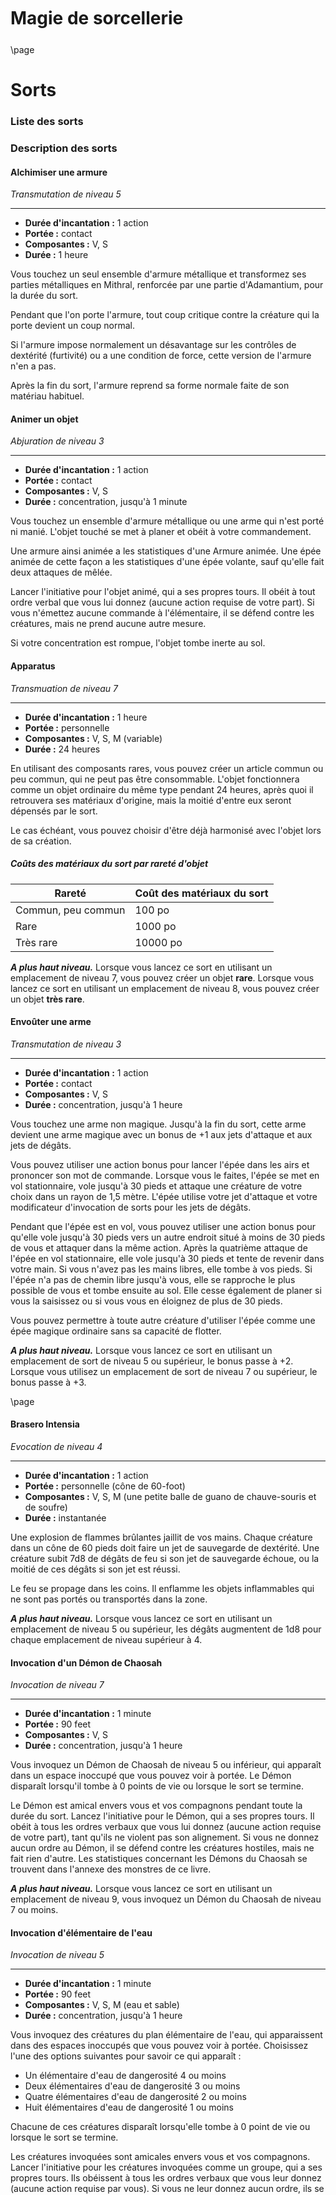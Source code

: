 <style>
  .phb#p1{ text-align:center; }
  .phb#p1:after{ display:none; }
</style>

<div style='margin-top:450px;'></div>

# Magie de sorcellerie

<div style='margin-top:25px'></div>

\page

# Sorts

### Liste des sorts

### Description des sorts

#### Alchimiser une armure
*Transmutation de niveau 5*
___
- **Durée d'incantation :** 1 action
- **Portée :** contact
- **Composantes :** V, S
- **Durée :** 1 heure

Vous touchez un seul ensemble d'armure métallique et transformez ses parties métalliques en Mithral, renforcée par une partie d'Adamantium, pour la durée du sort.

Pendant que l'on porte l'armure, tout coup critique contre la créature qui la porte devient un coup normal.

Si l'armure impose normalement un désavantage sur les contrôles de dextérité (furtivité) ou a une condition de force, cette version de l'armure n'en a pas.

Après la fin du sort, l'armure reprend sa forme normale faite de son matériau habituel.


#### Animer un objet
*Abjuration de niveau 3*
___
- **Durée d'incantation :** 1 action
- **Portée :** contact
- **Composantes :** V, S
- **Durée :** concentration, jusqu'à 1 minute

Vous touchez un ensemble d'armure métallique ou une arme qui n'est porté ni manié. L'objet touché se met à planer et obéit à votre commandement.

Une armure ainsi animée a les statistiques d'une Armure animée. Une épée animée de cette façon a les statistiques d'une épée volante, sauf qu'elle fait deux attaques de mêlée.

Lancer l'initiative pour l'objet animé, qui a ses propres tours. Il obéit à tout ordre verbal que vous lui donnez (aucune action requise de votre part). Si vous n'émettez aucune commande à l'élémentaire, il se défend contre les créatures, mais ne prend aucune autre mesure.

Si votre concentration est rompue, l'objet tombe inerte au sol.

#### Apparatus
*Transmuation de niveau 7*
___
- **Durée d'incantation :** 1 heure
- **Portée :** personnelle
- **Composantes :** V, S, M (variable)
- **Durée :** 24 heures

En utilisant des composants rares, vous pouvez créer un article commun ou peu commun, qui ne peut pas être consommable. L'objet fonctionnera comme un objet ordinaire du même type pendant 24 heures, après quoi il retrouvera ses matériaux d'origine, mais la moitié d'entre eux seront dépensés par le sort.

Le cas échéant, vous pouvez choisir d'être déjà harmonisé avec l'objet lors de sa création.

##### Coûts des matériaux du sort par rareté d'objet

| Rareté | Coût des matériaux du sort |
| --- | --- |
| Commun, peu commun | 100 po |
| Rare | 1000 po |
| Très rare | 10000 po |

_**A plus haut niveau.**_ Lorsque vous lancez ce sort en utilisant un emplacement de niveau 7, vous pouvez créer un objet **rare**. Lorsque vous lancez ce sort en utilisant un emplacement de niveau 8, vous pouvez créer un objet **très rare**.

#### Envoûter une arme
*Transmutation de niveau 3*
___
- **Durée d'incantation :** 1 action
- **Portée :** contact
- **Composantes :** V, S
- **Durée :** concentration, jusqu'à 1 heure

Vous touchez une arme non magique. Jusqu'à la fin du sort, cette arme devient une arme magique avec un bonus de +1 aux jets d'attaque et aux jets de dégâts.

Vous pouvez utiliser une action bonus pour lancer l'épée dans les airs et prononcer son mot de commande. Lorsque vous le faites, l'épée se met en vol stationnaire, vole jusqu'à 30 pieds et attaque une créature de votre choix dans un rayon de 1,5 mètre. L'épée utilise votre jet d'attaque et votre modificateur d'invocation de sorts pour les jets de dégâts.

Pendant que l'épée est en vol, vous pouvez utiliser une action bonus pour qu'elle vole jusqu'à 30 pieds vers un autre endroit situé à moins de 30 pieds de vous et attaquer dans la même action. Après la quatrième attaque de l'épée en vol stationnaire, elle vole jusqu'à 30 pieds et tente de revenir dans votre main. Si vous n'avez pas les mains libres, elle tombe à vos pieds. Si l'épée n'a pas de chemin libre jusqu'à vous, elle se rapproche le plus possible de vous et tombe ensuite au sol. Elle cesse également de planer si vous la saisissez ou si vous vous en éloignez de plus de 30 pieds.

Vous pouvez permettre à toute autre créature d'utiliser l'épée comme une épée magique ordinaire sans sa capacité de flotter.

_**A plus haut niveau.**_ Lorsque vous lancez ce sort en utilisant un emplacement de sort de niveau 5 ou supérieur, le bonus passe à +2. Lorsque vous utilisez un emplacement de sort de niveau 7 ou supérieur, le bonus passe à +3.

\page

#### Brasero Intensia
*Evocation de niveau 4*
___
- **Durée d'incantation :** 1 action
- **Portée :** personnelle (cône de 60-foot)
- **Composantes :** V, S, M (une petite balle de guano de chauve-souris et de soufre)
- **Durée :** instantanée

Une explosion de flammes brûlantes jaillit de vos mains. Chaque créature dans un cône de 60 pieds doit faire un jet de sauvegarde de dextérité. Une créature subit 7d8 de dégâts de feu si son jet de sauvegarde échoue, ou la moitié de ces dégâts si son jet est réussi.

Le feu se propage dans les coins. Il enflamme les objets inflammables qui ne sont pas portés ou transportés dans la zone.

_**A plus haut niveau.**_ Lorsque vous lancez ce sort en utilisant un emplacement de niveau 5 ou supérieur, les dégâts augmentent de 1d8 pour chaque emplacement de niveau supérieur à 4.

#### Invocation d'un Démon de Chaosah
*Invocation de niveau 7*
___
- **Durée d'incantation :** 1 minute
- **Portée :** 90 feet
- **Composantes :** V, S
- **Durée :** concentration, jusqu'à 1 heure

Vous invoquez un Démon de Chaosah de niveau 5 ou inférieur, qui apparaît dans un espace inoccupé que vous pouvez voir à portée. Le Démon disparaît lorsqu'il tombe à 0 points de vie ou lorsque le sort se termine.

Le Démon est amical envers vous et vos compagnons pendant toute la durée du sort. Lancez l'initiative pour le Démon, qui a ses propres tours. Il obéit à tous les ordres verbaux que vous lui donnez (aucune action requise de votre part), tant qu'ils ne violent pas son alignement. Si vous ne donnez aucun ordre au Démon, il se défend contre les créatures hostiles, mais ne fait rien d'autre. Les statistiques concernant les Démons du Chaosah se trouvent dans l'annexe des monstres de ce livre.

_**A plus haut niveau.**_ Lorsque vous lancez ce sort en utilisant un emplacement de niveau 9, vous invoquez un Démon du Chaosah de niveau 7 ou moins.

#### Invocation d'élémentaire de l'eau
*Invocation de niveau 5*
___
- **Durée d'incantation :** 1 minute
- **Portée :** 90 feet
- **Composantes :** V, S, M (eau et sable)
- **Durée :** concentration, jusqu'à 1 heure

Vous invoquez des créatures du plan élémentaire de l'eau, qui apparaissent dans des espaces inoccupés que vous pouvez voir à portée. Choisissez l'une des options suivantes pour savoir ce qui apparaît :

* Un élémentaire d'eau de dangerosité 4 ou moins
* Deux élémentaires d'eau de dangerosité 3 ou moins
* Quatre élémentaires d'eau de dangerosité 2 ou moins
* Huit élémentaires d'eau de dangerosité 1 ou moins

Chacune de ces créatures disparaît lorsqu'elle tombe à 0 point de vie ou lorsque le sort se termine.

Les créatures invoquées sont amicales envers vous et vos compagnons. Lancer l'initiative pour les créatures invoquées comme un groupe, qui a ses propres tours. Ils obéissent à tous les ordres verbaux que vous leur donnez (aucune action requise par vous). Si vous ne leur donnez aucun ordre, ils se défendent contre les créatures hostiles, mais autrement ne prennent aucune action.

Le MD dispose des statistiques des créatures.

_**A plus haut niveau.**_ Lorsque vous lancez ce sort en utilisant des emplacements de sorts de niveau supérieur, vous choisissez une des options d'invocation ci-dessus, et d'autres créatures apparaissent : deux fois plus avec un emplacement de niveau 7, et trois fois plus avec un emplacement de niveau 9.

#### Construction d'un clone
*Transmutation de niveau 8*
___
- **Durée d'incantation :** 1 heure
- **Portée :** contact
- **Composantes :** V, S, M (un corps d'automate construit avec un coût d'au moins 3000 po)
- **Durée :** instantanée

Vous imprégnez une partie du Réa d'une créature ciblée dans un corps artificiel. Cette créature artificielle est une copie du corps de la créature ciblée, mais avec des caractéristiques de créature artificielle. Il reste inerte et dure indéfiniment.

À tout moment après avoir jeté ce sort, si la créature d'origine meurt, son âme est transférée au clone, à condition que l'âme soit libre et désireuse de revenir. Le clone est physiquement identique à l'original et a la même personnalité, les mêmes souvenirs et capacités, mais aucun de ses équipements d'origine et son type est modifié en créature artificielle.

Les restes physiques de la créature originale, s'ils existent, deviennent inertes et ne peuvent plus être restaurés à la vie par la suite, puisque l'âme de la créature est ailleurs.

\page

#### Création d'une citrouille maléfique
*Abjuration de niveau 4*
___
- **Durée d'incantation :** 10 minutes
- **Portée :** personnelle
- **Composantes :** V, S, M (une citrouille et une pierre précieuse jaune d'une valeur d'au moins 500 po)
- **Durée :** instantanée

Vous touchez une citrouille qui est encore plantée dans le sol, pour la transformer en citrouille maléfique. La liane autour de la cible forme un corps, la citrouille elle-même devient la tête de la créature, et la pierre précieuse utilisée comme matériau de ce sort commence à briller en son sein.

Vous touchez une citrouille qui est encore plantée dans le sol, pour la transformer en citrouille maléfique. La liane autour de la cible forme un corps, la citrouille elle-même devient la tête de la créature, et la pierre précieuse utilisée comme matériau ce sort commence à briller en son sein.

La cible obtient une Intelligence de 10. La cible reçoit également la capacité de parler la langue abyssale et une langue que vous connaissez. Il acquiert la capacité de déplacer ses vignes, ses lianes et ainsi de suite, et acquiert des sens similaires à ceux d'un humain.

La créature est charmée par vous pendant 30 jours ou jusqu'à que vous ou vos compagnons lui fassiez du mal. Lorsque l'état charmé prend fin, la créature choisit de rester ou non ami avec vous, en fonction de la façon dont vous l'avez traitée pendant le charme.

Les caractéristiques d'une citrouille maléfique sont dans l'annexe des monstres à la fin de ce livre.

#### Sombres profondeurs de l'océan
*Illusion de niveau 8*
___
- **Durée d'incantation :** 1 action
- **Portée :** personnelle
- **Composantes :** V, S, M (une poignée de sel)
- **Durée :** concentration, jusqu'à 1 minute

Vous créez une sphère d'eau de mer noire quasi réelle centrée sur votre emplacement au moment où vous lancez ce sort. Vous et les créatures avec un mouvement de natation pouvez vous déplacer normalement dans cette eau, pour le reste des créatures cette zone est considérée comme un terrain difficile. Vous seul pouvez nager dans cette eau.

Toutes les créatures se trouvant dans la zone lorsque le sort est lancé ou celles qui entrent dans la sphère doivent réussir un jet de sauvegarde d'Intelligence ou être affectées par les règles du combat sous-marin.

Lorsque le sort se termine, toute l'eau tombe au sol avant de disparaître complètement. Toutes les créatures autres que vous dans la zone doivent réussir un jet de sauvegarde d'Intelligence ou tomber inconscientes jusqu'à la fin de leurs prochains tours respectifs.

#### Sceau entropique
*Abjuration de niveau 4*
___
- **Durée d'incantation :** 1 action
- **Portée :** personnelle
- **Composantes :** V, S
- **Durée :** concentration, jusqu'à 1 minute

Un petit bouclier fait de force entropique est formé devant vous. Pendant la durée du sort, toute créature qui tente de vous attaquer le fait avec désavantage.

Vous pouvez tenter d'interrompre une créature au cours du processus de lancer un sort en brisant le sceau comme une réaction. Si la créature lance un sort de niveau 3 ou inférieur, son sort échoue et n'a aucun effet. Si elle lance un sort de niveau 4 ou plus, faites un test de compétence en utilisant votre caractéristique d'invocation de sorts. Le DD est égal à 10 + le niveau du sort. En cas de succès, le sort de la créature échoue et n'a aucun effet.

Après sa rupture ou la fin du sort, le sceau disparaît.

#### Flambé
*Transmutation, tour de magie*
___
- **Durée d'incantation :** 1 action
- **Portée :** contact
- **Composantes :** V, S
- **Durée :** instantanée

Vous touchez un morceau de nourriture, suffisant pour une personne. Si une créature mange tout le morceau de nourriture, ses points de vie maximums augmentent de 1d4 et le morceau de nourriture est suffisant pour nourrir une créature pendant une journée.

Les points de vie maximum augmentés par ce sort sont améliorés de 2 lorsque vous atteignez le niveau 5 (1d4+2), le niveau 11 (1d4+4) et le niveau 17 (1d4+6).

#### Cage dorée
*Abjuration de niveau 7*
___
- **Durée d'incantation :** 1 action
- **Portée :** 100 feet
- **Composantes :** V, S, M (des pièces d'or d'une valeur d'au moins 1500 po)
- **Durée :** 1 heure

Une cage à oiseaux cylindrique de 20 pieds de rayon, faite d'or, apparaît à un endroit que vous choisissez à portée et attrape n'importe quelle créature dans la zone.

La cage bloque toute tentative d'entrée ou de sortie de tout objet ou créature. Les créatures à l'intérieur de la cage ne peuvent pas lancer de sorts et les sorts ne peuvent pas atteindre les créatures se trouvant à l'intérieur.

\page

#### Gravitas Spiralis
*Invocation de niveau 2*
___
- **Durée d'incantation :** 1 action
- **Portée :** 90 feet (sphère de 10 foot de rayon)
- **Composantes :** V, S
- **Durée :** instantanée

De vos mains émanent une spirale nébuleuse de Réa chaotique. Vous pouvez le lancer vers un emplacement à portée, créant ainsi une explosion d'étoiles et d'étincelles brillantes.

Chaque créature dans une sphère de 3 mètres de rayon centrée sur ce point doit faire un jet de sauvegarde de Force. Sur un jet raté, une cible subit 6d4 dégâts de Force et est poussée de 10 pieds hors de la sphère. Lors d'une sauvegarde réussie, une cible prend seulement la moitié des dégâts et n'est pas poussée.

_**A plus haut niveau.**_ Lorsque vous lancez ce sort à l'aide d'un emplacement de sort de niveau 3 ou supérieur, les dégâts augmentent de 1d4 pour chaque niveau d'emplacement de sort au-dessus du 2e.

#### Imprégnation de sort
*Evocation de niveau 4*
___
- **Durée d'incantation :** 1 action
- **Portée :** contact
- **Composantes :** V, S, M (une opale d'une valeur de 25 po)
- **Durée :** 1 heure

Pour lancer ce sort, vous touchez un mort-vivant ou une créature artificielle que vous contrôlez tout en lançant un autre sort pour l'imprégner. En fonction de l'école du sort dont vous avez imprégné la cible, elle obtient l'un des avantages suivants.

| Avantage | École |
| --- | --- |
| +1 bonus de classe d'armure par niveau de sort | Abjuration, Illusion |
| 5 points de vie temporaires par niveau de sort | Invocation, Enchantement |
| +1 aux jets d'attaque par niveau de sort | Divination, Transmutation |
| +1 aux jets de dégâts par niveau de sort | Evocation, Nécromancie |

Si les points de vie de la cible sont réduits à 0 pendant la durée de ce sort, le sort imprégné est lancé et vous pouvez choisir les directions, les cibles et les autres options à ce moment-là.

#### Invocation d'esprits de Ah
*Invocation de niveau 8*
___
- **Durée d'incantation :** 1 minute
- **Portée :** 60 feet
- **Composantes :** V, S
- **Durée :** concentration, jusqu'à 1 heure

Vous demandez l'aide de vos ancêtres de la maison de Ah, les esprits prennent la forme d'un gigantesque essaim d'esprits ancestraux. L'essaim d'esprits ancestraux disparaît lorsqu'il tombe à 0 point de vie ou lorsque le sort se termine.

La créature est amicale envers vous et vos compagnons pour la durée du sort. Lancez l'initiative pour la créature, qui a son propre tour. Elle obéit à tout ordre verbal que vous lui donnez (aucune action requise de votre part), tant qu'il ne viole pas son alignement. Si vous n'émettez pas d'ordre à l'essaim d'esprits ancestraux, il se défend des créatures hostiles, mais n'effectue aucune action.

Les caractéristiques de l'essaim d'esprits ancestraux figurent dans l'annexe des monstres de ce livre.

#### Bond
*Transmutation, tour de magie*
___
- **Durée d'incantation :** 1 action
- **Portée :** personnelle
- **Composantes :** V, S
- **Durée :** instantanée

Lorsque vous lancez ce sort, vous êtes éjecté dans une direction que vous choisissez. Ce mouvement ne provoque pas d'attaques d'opportunité. Vous avancez de 2d6 x 5 pieds et atterrissez en toute sécurité.

Si l'espace dans lequel vous tombez est occupé, vous atterrissez plutôt dans l'espace inoccupé le plus proche.

#### Fantôme lumineux
*Invocation de niveau 4*
___
- **Durée d'incantation :** 1 action
- **Portée :** 90 feet
- **Composantes :** V, S, M (poussière de terre sainte)
- **Durée :** concetration, jusqu'à 1 heure

Vous invoquez un esprit ancestral. Il apparaît dans un espace inoccupé que vous pouvez voir à portée. L'esprit ancestral disparaît lorsqu'il tombe à 0 point de vie ou lorsque le sort se termine.

L'esprit ancestral est amical envers vous et vos compagnons pour la durée du sort. Lancez l'initiative pour la créature, qui a ses propres tours. Elle obéit à tous les ordres verbaux que vous lui donnez (aucune action requise de votre part), tant qu'ils ne violent pas son alignement. Si vous ne lui donnez pas d'ordres, il se défend des créatures hostiles, mais ne prend pas d'actions.

Si votre concentration est rompue, l'esprit ancestral ne disparaît pas. Au lieu de cela, vous perdez le contrôle de l'esprit ancestral, il devient hostile envers vous et vos compagnons, et il pourrait attaquer. Un esprit ancestral ne peut être renvoyé par vous, et il disparaît 1 heure après que vous l'ayez invoqué.

Les caractéristiques de l'esprit ancestral sont dans l'annexe des monstres du présent livre.

_**A plus haut niveau.**_ Lorsque vous lancez ce sort à l'aide d'un emplacement de sort de niveau 5 ou supérieur, la dangerosité augmente de 1 pour chaque niveau d'emplacement de sort supérieur à 4.

\page

#### Lux Maxima
*Evocation de niveau 3*
___
- **Durée d'incantation :** 1 action
- **Portée :** personnelle (ligne de 120 feet)
- **Composantes :** V, S, M (un champignon fluorescent)
- **Durée :** concentration, jusqu'à 1 minute

Une étincelle de lumière blanche apparaît sur un de vos doigts illuminant comme une torche, qui dure toute la durée de la sort.

Comme action bonus pendant votre tour, ou comme réaction lorsque vous perdez votre concentration, vous pouvez lancer la lumière sous la forme d'une ligne de lumière d'un mètre de large vers un point que vous pouvez voir à moins de 30 pieds. Elle explosera au niveau de sa cible dans une sphère de lumière de 30 pieds de rayon qui diffuse une lumière faible dans un un rayon supplémentaire de 30 pieds.

Toute créature se trouvant dans la zone de lumière vive doit faire un jet de sauvegarde de Constitution. Lors d'une sauvegarde ratée, la créature subit des dommages radiants de 3d6 et est aveuglée jusqu'au début de votre prochain tour, sur une sauvegarde réussie, elle ne prend que la moitié des dégâts et n'est pas aveuglée.

Toute créature se trouvant dans la zone de faible luminosité doit réussir un jet de sauvegarde de Constitution ou subir un désavantage sur ses jets d'attaque jusqu'au début de votre prochain tour.

Les morts-vivants et les créatures boueuses sont désavantagées sur leur jet de sauvegarde contre ce sort.

_**A plus haut niveau.**_ Lorsque vous lancez ce sort à l'aide d'un emplacement de sort de niveau 4 ou supérieur, les dégâts augmentent de 1d6 pour chaque niveau d'emplacement de sort au-dessus du 3ème.

#### Micro dimension du chaos
*Abjuration de niveau 5*
___
- **Durée d'incantation :** 1 action
- **Portée :** personnelle (15 foot de rayon)
- **Composantes :** V, S
- **Durée :** concentration, jusqu'à 1 heure

Vous créez une sphère de force de 15 pieds de rayon centrée autour de vous et couvrant tout ce qui se trouve dans la zone, y compris les objets, les êtres vivants et vous-même. Pour la durée du sort, tout dans la sphère existe dans un minuscule demi-plan créé par elle.

Aucune créature, aucun objet ou sort ne peut entrer dans la sphère à moins que vous le permettiez. Les créatures et les objets peuvent quitter la sphère librement. Tout objet ou créature qui quitte la sphère retourne au plan matériel et ne pourra pas y retourner à moins que vous ne l'autorisiez.

Les effets de sort ne peuvent traverser la sphère dans aucune direction.

#### Lien mental
*Divination de niveau 1*
___
- **Durée d'incantation :** 1 action
- **Portée :** contact
- **Composantes :** V, S, M (un petit objet appartenant à la cible)
- **Durée :** concentration, jusqu'à 10 minutes

Vous établissez un lien télépathique avec un autre lanceur de sorts consentant que vous touchez.

Jusqu'à la fin du sort, le lien est actif tant que vous et l'autre lanceur de sorts êtes dans le champ de vision l'un de l'autre. Grâce à ce lien, vous et le lanceur de sorts pouvez comprendre vos messages télépathiques mutuels.

Tant que le lien est actif, les deux ont l'avantage de pouvoir attaquer les ennemis que vous pouvez chacun voir.

#### Lumière des lunes
*Abjuration de niveau 6*
___
- **Durée d'incantation :** 1 action
- **Portée :** personnelle (sphère de 60 foot de rayon)
- **Composantes :** V, S
- **Durée :** instantanée

Vous canalisez la lumière des trois lunes d'Hereva. Chaque adversaire à moins de 60 pieds de vous doit faire un jet de sauvegarde de Charisme.

Lors d'une sauvegarde ratée, une créature subit 6d6 de dégâts radiants et tout sort de niveau 3 ou inférieur sur la créature se termine. Lors d'une sauvegarde réussie, la créature prend la moitié des dégâts et annule tout autre effet. Les créatures à 30 pieds de vous ou plus ont l'avantage sur ce jet de sauvetage.

Si un céleste, un élémentaire, une fée, un démon ou un mort-vivant échoue à son jet de sauvegarde, il est renvoyé à son plan d'origine (s'il n'y est pas déjà). S'ils ne sont pas dans leur plan d'origine, les morts-vivants sont envoyés dans le Plan de l'Ombre, et les fées sont envoyées dans le plan des fées.

_**A plus haut niveau.**_ Lorsque vous lancez ce sort à l'aide d'un emplacement de sort de niveau 7 ou supérieur, les dommages augmentent de 1d6 pour chaque niveau d'emplacement de sort supérieur à 6.

#### Guérison de la nature
*Abjuration de niveau 2*
___
- **Durée d'incantation :** 1 action
- **Portée :** contact
- **Composantes :** V, S
- **Durée :** instantanée

Vous touchez un être vivant et vous pouvez mettre fin à une maladie ou à un état qui l'affecte. Cette affection peut être une cécité, une surdité, une paralysie ou un empoisonnement.

_**A plus haut niveau.**_ Lorsque vous lancez ce sort en utilisant un emplacement de sort de niveau 3 ou plus, vous pouvez mettre fin à une maladie ou une condition supplémentaire pour chaque emplacement de sort de niveau supérieur à 2. De plus, la créature guérit 1d6 points de vie pour chaque niveau d'emplacement de sort au-dessus du 2ème.

\page

#### Chaos nucléaire
*Evocation de niveau 9*
___
- **Durée d'incantation :** 1 action
- **Portée :** 100 feet
- **Composantes :** V, S
- **Durée :** concentration, jusqu'à 1 minute

L'énergie chaotique de l'environnement se rassemble en un point que vous pouvez voir à portée. Chaque créature dans une sphère de 40 pieds de rayon centrée sur le point que vous choisissez doit faire un jet de sauvegarde de Dextérité. La sphère se déploie autour des coins. Une créature subit 10d6 dommages nécrotiques sur un échec à son jet de sauvegarde, ou la moitié des dégâts sur une sauvegarde réussie.

Après cela, la sphère se comprime en une sphère de 5 pieds de diamètre centrée sur le point que vous avez choisi. Tout créature qui termine son tour à moins de 1,5 mètre de la sphère doit faire un jet de sauvegarde de Dextérité. La créature prend 10d6 de dégâts nécrotiques sur une sauvegarde ratée, ou la moitié de ces dégâts sur une réussite.

En tant qu'action bonus, vous pouvez déplacer la sphère jusqu'à 30 pieds. Si vous enfoncez la sphère dans une créature, cette créature doit faire son jet de sauvegarde contre les dégâts de la sphère et la sphère conserve son mouvement.

Lorsque le sort se termine, parce que votre concentration est brisée ou parce que vous décidez d'y mettre fin, la sphère explose de nouveau, provoquant un effet aléatoire de la Tableau des effets du chaos nucléaire.

<div class='wide' > 

##### Effets du chaos nucléaire

| d8 | Effet |
| --- | --- |
| 1 | **Explosion de feu.** Chaque créature dans un rayon de 6 mètres doit effectuer un jet de sauvegarde de Dextérité, en subissant 20d6 de dégâts de feu lors d'une sauvegarde ratée ou moitié moins sur un succès. L'incendie endommage les objets de la zone et enflamme les objets inflammables qui ne sont pas portés ou transportés. |
| 2 | **Explosion de froid.** Chaque créature dans un rayon de 6 mètres doit effectuer un jet de sauvegarde de Constitution. En cas d'échec, la créature prend 20d6 dégâts causés par le froid et son mouvement est réduit de 3 mètres pendant une minute. Lors d'une sauvegarde réussie, la créature ne subit que la moitié des dégâts et son mouvement n'est pas affecté. |
| 3 | **Coup de foudre.** Chaque créature dans un rayon de 6 mètres doit effectuer un jet de sauvegarde de Dextérité, subissant 20d6 dégâts de foudre lors d'une sauvegarde ratée. ou la moitié en cas de succès. La foudre enflamme les objets inflammables qui se trouvent à proximité et qui ne sont pas portés ou transportés. |
| 4 | **Projection d'acide.** Chaque créature dans un rayon de 6 mètres doit effectuer un jet de sauvegarde de Dextérité, en subissant 20d4 de dégâts d'acide sur une sauvegarde ratée ou la moitié sur un succès. Toute créature qui a échoué à son jet de sauvegarde subit 10d4 dégâts d'acide à la fin de son prochain tour. |
| 5 | **Nuage de poison**. Chaque créature dans un rayon de 6 mètres doit faire un jet de sauvegarde de Constitution, en subissant 10d12 dégâts d'acide sur une sauvegarde ratée ou la moitié de ces dégâts sur un succès. Les créatures touchées par cet effet deviennent empoisonnées pendant 1 minute. |
| 6 | **Vignes grimpantes.** Chaque créature dans un rayon de 6 mètres doit effectuer un jet de sauvegarde de Force ou être retenue pendant 1 minute. Au début de chacun de ses tours, une créature retenue reçoit 5d6 dégâts contondants. La créature peut utiliser son action pour faire un test de Force contre votre DD de sauvegarde de sort. Sur un succès, elle se libère. |
| 7 | **Cauchemar chaotique.** Chaque créature dans une zone de 6 mètres doit faire un jet de sauvegarde de Sagesse. En cas d'échec, la créature est effrayée pendant une minute. A la fin de chaque tour de la créature, alors qu'elle est effrayée, elle doit réussir un jet de sauvegarde de Sagesse contre votre DD de sauvegarde de sort, ou subir 5d10 de dégâts psychiques. En cas de sauvegarde réussie, l'effet cesse sur cette créature. |
| 8 | Lancez deux fois sur cette table, en ignorant tous les résultats de 8. |

</div>

#### Coquille d'oeuf de Phoenix
*Abjuration de niveau 3*
___
- **Durée d'incantation :** 1 action
- **Portée :** personnelle
- **Composantes :** V, S, M (quelques morceaux de coquille d'oeuf de phénix)
- **Durée :** instantanée

Une barrière de feu magique en forme d'oeuf de phénix apparaît et vous protège. Jusqu'au début de votre prochain tour, vous bénéficiez d'un bonus de +4 en CA, y compris contre l'attaque déclenchante, et vous ne subissez aucun dégât de _projectile magique_.

De plus, vous obtenez une résistance au feu pendant toute la durée du sort.

\page

#### Mot de puissance de création
*Abjuration de niveau 9*
___
- **Durée d'incantation :** 1 action
- **Portée :** personnelle
- **Composantes :** V, S
- **Durée :** concentration, jusqu'à 1 heure

Vous faites apparaître un objet, mort-vivant ou créature artificielle, à votre service.

Vous pouvez créer un objet usuel d'une valeur allant jusqu'à 50000 po, et jusqu'à 300 pieds dans n'importe quelle dimension.

Si la création est un objet magique, vous pouvez le faire apparaître dans un espace à portée. Si l'espace est occupé par une créature, il est porté ou manié par cette créature et, si applicable et possible, la créature s'adapte à l'objet. Cet objet magique ne peut pas être légendaire. Si l'objet est détruit ou lorsque le sort se termine, l'objet se réduit en cendres et disparaît.

Optionnellement, vous pouvez créer une créature artificielle ou un mort-vivant de dangerosité 8 ou moins. La créature apparaît dans un espace inoccupé à portée.

Lancer l'initiative pour la créature, qui a ses propres tours. Elle obéit à tout ordre verbal que vous lui donnez (aucune action requise de votre part). Si vous n'émettez pas d'ordre pour elle, elle se défend contre les créatures, mais ne prend aucune autre mesure.

Cette créature ne peut être soignée ou réparée par aucun moyen. Si ses points de vie sont réduits à 0, ou lorsque le sort finit, la créature se transforme en cendres et disparaît.

#### Releasus Krakenis
*Illusion de niveau 4*
___
- **Durée d'incantation :** 1 action
- **Portée :** 120 feet
- **Composantes :** V, S, M (encre de pieuvre géante ou de calmar géant)
- **Durée :** concentration, jusqu'à 1 minute

Un tentacule d'eau quasi-réel apparaît dans un espace inoccupé à portée de main. Le tentacule occupe une surface de 10 pieds carrés et il a une portée de 10 pieds.

Pendant votre tour, vous pouvez commander mentalement le tentacule pour attaquer chaque créature à sa portée, vous n'avez pas besoin d'utiliser une action pour le faire. Toute créature dans la zone doit faire un jet de sauvegarde d'Intelligence, prendre 2d8 dégâts contondants sur une sauvegarde ratée, ou seulement la moitié des dégâts sur une réussite.

Lorsque le sort se termine, le tentacule disparaît, ne laissant aucun trace derrière lui.

_**A plus haut niveau.**_ Lorsque vous lancez ce sort en utilisant un emplacement de sort de niveau 5 ou plus, les dégâts augmentent de 1d8 pour chaque emplacement de sort de niveau supérieur à 4.

#### Berger d'Hereva
*Invocation de niveau 5*
___
- **Durée d'incantation :** 1 minute
- **Portée :** 60 feet
- **Composantes :** V, S, M (voir description)
- **Durée :** concentration, jusqu'à 1 heure

Pour lancer ce sort, vous devez sacrifier des objets d'une valeur marchande de 500 gp.

Chuchotant les mots de la création et les noms véritables de ce qu'Hereva abrite, vous permettez à la conscience des rochers, des arbres, des animaux et des autres éléments de la nature, d'entrer en contact avec notre plan.

Pour la durée du sort, vous animez une des options suivantes :

* 1 Primal One
* 2 Anciens élémentaires
* 4 Golems antiques

Les caractéristiques de ces créatures figurent dans l'annexe sur les monstres de ce supplément.

#### Détournement de sort
*Abjuration de niveau 4*
___
- **Durée d'incantation :** 1 réaction
- **Portée :** 60 feet
- **Composantes :** S
- **Durée :** instantanée

Vous essayez de changer la cible d'un sort à cible unique lancé par une créature que vous pouvez voir à portée. Si la créature jette un sort avec une seule cible de niveau 3 ou plus bas, vous pouvez choisir une nouvelle cible pour le sort, elle doit être une cible valide.

S'il lance un sort de niveau 4 ou supérieur, faites un test avec votre caractéristique d'incantation. Le DD est égal à 12 + le niveau du sort. En cas de succès, vous pouvez choisir un nouvelle cible pour le sort, il doit s'agir d'une cible valide.

Aux niveaux supérieurs. Lorsque vous lancez ce sort en utilisant un emplacement de sort de niveau 5 ou plus, vous pouvez choisir une nouvelle cible pour le sort si son niveau est inférieur au niveau de l'emplacement de sort que vous avez utilisé. La nouvelle cible doit être valide.

#### Purification spirituelle
*Abjuration de niveau 4*
___
- **Durée d'incantation :** 1 action
- **Portée :** personnelle
- **Composantes :** V, S, M ()
- **Durée :** instantanée

Vous touchez une créature que vous pouvez toucher et qui est charmée, effrayée ou possédée par un céleste, un élémentaire, une fée, un démon ou un mort-vivant. La créature que vous touchez n'est plus charmée, effrayée ou possédée par de telles créatures.

Si la cible possède un objet maudit, la malédiction de l'objet demeure, mais le sort brise l'harmonisation de la créature avec l'objet afin qu'il puisse être enlevé ou jeté.

\page

#### Chauve-souris espionne
*Invocation de niveau 2*
___
- **Durée d'incantation :** 1 action
- **Portée :** 5 feet
- **Composantes :** V, S
- **Durée :** 1 heure

Lorsque vous lancez ce sort, une chauve-souris volante apparaît dans un espace inoccupé à côté de vous. Vous pouvez nommer un lieu que vous connaissez, ou une créature dont vous connaissez l'emplacement. La chauve-souris volera à sa vitesse maximale jusqu'au point que vous avez désigné et observera le lieu ou la créature.

A la fin de la durée du sort, la chauve-souris volera jusqu'à vous et vous communiquera par télépathie ce qu'elle a vu.

Si la chauve-souris meurt avant de revenir vers vous, elle sera téléportée devant vous et disparaîtra ensuite en retournant à son plan d'origine.

#### Toile collante
*Nécromancie de niveau 3*
___
- **Durée d'incantation :** 1 action
- **Portée :** personnelle
- **Composantes :** V, S
- **Durée :** 1 minute

Vous invoquez une masse de toile épaisse et collante et la lancez sur une créature de taille moyenne ou plus petite que vous pouvez voir à portée.

La cible doit effectuer un jet de sauvegarde de Force. Sur une sauvegarde ratée, la créature est entièrement couverte par la toile, et devient aveugle et paralysée pour la durée du sort. Sur une sauvegarde réussie, la créature n'est que retenue.

Une créature paralysée par les toiles peut utiliser son action pour faire un test de Force contre votre DD de sauvegarde de sort. Si elle réussit, elle devient retenue.

Une créature retenue par les toiles peut utiliser son action pour faire un test de Force contre votre DD de sauvegarde de sort. Si elle réussit, elle est libre.

#### Stockage de sort
*Enchantement de niveau 8*
___
- **Durée d'incantation :** 1 action
- **Portée :** contact
- **Composantes :** S
- **Durée :** 12 heures

Vous touchez une créature artificielle ou un mort-vivant qui est amical envers vous. Vous pouvez stocker un sort que vous avez préparé jusqu'à niveau 6 avec une durée d'incantation de 1 action, 1 action bonus ou 1 réaction. Vous perdez un point de Réa qui sera utilisé pour relâcher le sort. Si le sort stocké a des composantes matérielles, celles-ci sont dépensées au moment du lancement du sort.

Vous pouvez établir une condition pour libérer le sort. Lorsque la condition est déclenchée, le sort stocké est lancé avec les options (cible, portée, etc.) que vous avez spécifiées, et ce sort se termine.

#### Trait de génie
*Transmutation de niveau 1*
___
- **Durée d'incantation :** 1 action
- **Portée :** contact
- **Composantes :** V, S
- **Durée :** 1 jour

Vous touchez une bête dont l'intelligence est de 5 ou moins, sans langage et dont le niveau de dangerosité est de 1 ou moins et elle acquiert une intelligence supérieure. La créature peut maintenant lire toutes les langues que vous pouvez lire.

La créature peut communiquer avec d'autres créatures intelligentes par ses propres moyens, même en écrivant si elle ne peut pas parler. Si la créature a des pouces opposables, elle peut écrire.

Par exemple, un perroquet sous l'effet de ce sort pourrait parler, mais un chien ne pourrait pas.

#### Invocation de dragon
*Invocation de niveau 9*
___
- **Durée d'incantation :** 1 action
- **Portée :** illimitée
- **Composantes :** V, S, M (un diamant d'une valeur d'au moins 1000 po et un autre tribut d'un coût au moins équivalent)
- **Durée :** concentration, jusqu'à 3 heures

Vous faites appel aux pouvoirs du plan élémentaire du feu et la réponse est donnée sous la forme d'un puissant dragon qui apparaît dans un espace inoccupé à portée. Vous connaissez le nom du dragon et possédez la capacité de communiquer avec lui par télépathie.

Lorsque le dragon apparaît, il n'est pas obligé de se comporter d'une qualconque manière. Vous pouvez demander au dragon de fournir un service en échange d'un paiement, mais il n'est pas obligé de le faire.

Vous pouvez négocier les termes de la tâche jusqu'à ce que le dragon accepte ou décide de partir en mettant immédiatement fin au sort. Si le dragon n'accepte pas votre tribut, il n'est pas consommé.

Même si le dragon accepte le tribut, s'il n'est pas capable d'accomplir la tâche pendant la durée du sort, ou si le dragon meurt en essayant, le tribut n'est pas consommé et il est transporté par magie jusqu'à vous, donc vous savez que la tâche n'a pas été accomplie.

Lorsque le dragon a terminé sa tâche, il retourne à son plan de départ, emportant le tribut avec lui, après vous avoir fait un rapport, si cela est adapté à la tâche et possible.

Le diamant utilisé comme composante matérielle du sort est consommé dans tous les cas.

\page

#### Epée du lac
*Invocation de niveau 7*
___
- **Durée d'incantation :** 1 action
- **Portée :** personnelle
- **Composantes :** V, S, M (une source d'eau de 1,5 m et un sacrifice, d'une valeur de 250 po)
- **Durée :** concentration, jusqu'à 1 minute

Vous offrez un objet de valeur à la surface de l'eau et elle répondra en vous accordant une épée de glace qui en émerge.

L'épée plane à portée de main et elle perdure pendant la durée du sort. Lorsque l'épée apparaît, vous faites une attaque de sort de mêlée contre une cible de votre choix à moins de 1,5 m de l'épée. Lors d'un touché, la cible subit 1d10 dégâts de force et 2d10 dégats de froid.

Jusqu'à la fin du sort, vous pouvez utiliser une action bonus à chacun de vos tours pour déplacer l'épée jusqu'à 6 mètres vers un endroit que vous pouvez voir et répéter cette attaque contre la même cible ou une autre.

#### Expulsion d'eau
*Invocation de niveau 1*
___
- **Durée d'incantation :** 1 action
- **Portée :** 60 feet
- **Composantes :** V, S
- **Durée :** instantanée

Vous invoquez un puissant jet d'eau qui apparaît en tout point que vous pouvez voir à portée. Toute créature dans l'espace doit faire un jet de sauvegarde de Force. En cas d'échec, la créature est poussée de 3 mètres dans la direction que vous avez indiquée et elle tombe à terre. Lors d'une sauvegarde réussie, la créature n'est poussée que de 1,5 m et ne tombe pas à terre.

#### Coursier d'eau
*Transmutation de niveau 2*
___
- **Durée d'incantation :** 1 minute
- **Portée :** contact
- **Composantes :** V, S, M (cube de 10 feet d'eau)
- **Durée :** 2 heures

Vous touchez un cube d'eau de 3 mètres et vous le façonnez sous la forme d'un coursier d'eau. La créature formée a les caractéristiques d'un hippocampe géant, sauf qu'il a le type élémentaire.

Pour la durée du sort, vous ou une créature de votre choix pouvez monter le coursier. La créature utilise les caractéristiques d'un cheval de course, sauf qu'il a une vitesse de nage de 100 pieds et peut parcourir 10 miles en une heure, ou 13 miles à un rythme rapide. Lorsque le sort se termine, le coursier disparaît peu à peu, ce qui donne au cavalier 1 minute avant d'en descendre. Le sort se termine si vous utilisez une action pour l'annuler ou si le coursier subit des dégâts.

#### Transformation sauvage
*Transmutation de niveau 6*
___
- **Durée d'incantation :** 1 action
- **Portée :** personnelle
- **Composantes :** V, S, M (quelques crins d'un taureau)
- **Durée :** concentration, jusqu'à 10 minutes

Votre corps se transforme en une version plus sauvage et primitive de vous-même. Vous faites pousser des griffes et des crocs et des oreilles animales jaillissent de votre tête. Tant que le sort n'est pas terminé, vous ne pouvez pas lancer de sorts, et vous obtenez les avantages suivants :

* Si vous ne portez pas d'armure, votre classe d'armure de base est de 15 + votre modificateur de Dextérité.
* Vous gagnez 30 points de vie temporaires. Si des points restent lorsque le sort se termine, ils sont perdus. 
* Votre attaque à mains nues inflige 3d12 dégâts perforants et est considérée comme magique. Vous avez l'avantage sur vos jets d'attaque effectués avec votre attaque à mains nues.
* Vous acquérez une maîtrise en athlétisme, en acrobatie, Perception et furtivité. Si vous avez déjà l'un d'entre eux, vous ajoutez plutôt le double de votre bonus de maitrise.
* Vous pouvez attaquer deux fois, au lieu d'une, lorsque vous effectuez une action d'attaque à votre tour. Vous ignorez cet avantage si vous disposez déjà d'une capacité, comme Attaque supplémentaire, qui vous permet d'effectuer des attaques supplémentaires.

Lorsque le sort se termine, votre corps reprend sa forme normale. Lancez un d20, si le résultat est 1, les oreilles de l'animal restent jusqu'à ce que vous ayez terminé un repos long. Les utilisations répétées de ce sort peuvent faire que les oreilles se rattachent à vous de manière permanente, à la discrétion du MD.

#### Explosion de sorcière
*Evocation de niveau 3*
___
- **Durée d'incantation :** 1 action
- **Portée :** 60 feet
- **Composantes :** V, S, M (un bâton d'encens incandescent)
- **Durée :** concentration, jusqu'à 1 minute

Une lumière violacée clignote du bout de votre doigt vers un point que vous choisissez à portée et explose ensuite en flammes pourpres. Chaque créature dans une sphère de 20 pieds de rayon centrée sur ce point doit faire un jet de sauvegarder de Dextérité. Une cible subit 2d6 dégâts de feu et 2d6 dégâts nécrotiques sur une sauvegarde ratée, ou la moitié des dégâts sur une réussie.

Au début de chacun de vos tours pendant la durée du sort, vous pouvez choisir de subir 5 dégâts nécrotiques, si vous le faites vous pouvez créer une autre explosion à un autre point que vous choisissez à portée. Ces dégâts ne peuvent être évités par résistance ou immunité. Si vous choisissez de ne pas encaisser les dégâts, le sort se termine.

_**A plus haut niveau.**_ Lorsque vous lancez ce sort en utilisant un emplacement de niveau 4 ou supérieur, les dégâts nécrotiques de chaque explosion augmentent de 1d6 pour chaque emplacement de sort de niveau supérieur à 3.

\page

#### Dîner de sorcières
*Divination de niveau 4*
___
- **Durée d'incantation :** 10 minutes
- **Portée :** contact
- **Composantes :** V, S, M (ingrédients du repas)
- **Durée :** instantanée

Vous ne pouvez lancer ce sort que la nuit. Vous devez être contact avec un repas ou les ingrédients, suffisants pour un dîner pour une personne. Si une créature mange ce repas, elle peut poser une question.

Lors du prochain repos long de la créature, la question aura une réponse sous la forme d'un rêve. Le MD peut décider de la clarté de la réponse, en fonction de la difficulté du question, mais la réponse est toujours correcte.

Si vous avez lancé le sort deux fois ou plus avant à la fin de votre prochain repos long, il y a un cumul de 25 pour cent de chance pour chaque lancement après le premier que La créature n'obtienne aucune réponse. Le MD fait ce jet en secret.

_**A plus haut niveau.**_ Lorsque vous lancez ce sort à l'aide d'un emplacement de sort de niveau 5 ou supérieur, vous pouvez utiliser la nourriture pour un créature supplémentaire pour chaque niveau d'emplacement de sort supérieur à 4.

#### Zombification
*Abjuration de niveau 2*
___
- **Durée d'incantation :** 1 minute
- **Portée :** 15 feet
- **Composantes :** V, S, M (une pincée de poudre d'os)
- **Durée :** concentration, jusqu'à 1 heure

Ce sort crée un serviteur mort-vivant temporaire. Choisissez un tas d'os ou un cadavre d'humanoïde de taille moyenne ou petite à portée. Votre sort imprègne la cible d'un faux mimétisme de vie, l'élevant comme une créature morte-vivante.

La cible devient un squelette si vous avez choisi des os ou un zombie si vous avez choisi un cadavre (le MD a les caractéristiques de jeu de la créature). À chacun de vos tours, vous pouvez utiliser une action bonus pour commander mentalement toute créature que vous avez créée avec ce sort si la créature se trouve à moins de 60 pieds de vous (si vous contrôlez plusieurs créatures, vous pouvez commander n'importe laquelle ou toutes en même temps, en donnant le même ordre à chacune d'entre elles). Vous décidez de l'action que la créature va entreprendre et de l'endroit où elle se déplacera lors de son prochain tour, ou vous pouvez donner un ordre général, par exemple pour garder une chambre ou un couloir particulier. Si vous ne donnez aucun ordre, la créature se défend uniquement contre les créatures hostiles. Une fois qu'elle a reçu un ordre, la créature continue de le suivre jusqu'à ce que sa tâche soit terminée.

La créature obéit à vos ordres pendant toute la durée du sort, après quoi elle se réduit en poussière et disparaît.

#### Zone de Chaos
*Illusion de niveau 5*
___
- **Durée d'incantation :** 1 action
- **Portée :** 60 feet
- **Composantes :** V, S, M (poignée de poivre)
- **Durée :** spéciale

Ce sort crée une zone de chaos total, troublant l'esprit des créatures. Tous les effets de ce sort sont décidés au hasard, même les cibles de celui-ci.

Lorsque vous lancez le sort au départ, vous choisissez un point à portée.

Ensuite, vous lancez 1d10 pour définir la cible du sort.

| d10 | Cible |
| --- | --- |
| 1 | Pas de cible, le sort n'a aucun effet |
| 2-3 | 1 créature déterminée au hasard |
| 4-5 | Sphère de 1,5 m de rayon centrée sur vous |
| 6-7 | Cône de 15 pieds dans une direction que vous choisissez |
| 8-9 | Sphère de 3 mètres de rayon centrée en un point que vous choisissez à portée du sort |
| 10 | Une créature que vous choisissez entre la portée du sort et vous lancez à nouveau pour une explosion supplémentaire |

Ensuite, vous lancez 1d10 pour choisir une représentation et une durée.

| d10 | Représentation (durée) |
| --- | --- |
| 1 | Aucune, sauter la table des couleurs (1 round) |
| 2-3 | Etincelle (1 round) |
| 4-6 | Pyrotechnique (3 rounds) |
| 7-9 | Fumée (5 rounds) |
| 10 | Peinture (1 minute) |

Ensuite, lancez 1d10 pour choisir une couleur pour les effets visuels.

| d10 | Couleur |
| --- | --- |
| 1 | Noir |
| 2 | Rose |
| 3 | Rouge |
| 4 | Orange |
| 5 | Jaune |
| 6 | Vert |
| 7 | Bleu |
| 8 | Violet |
| 9 | Blanc |
| 10 | Faire deux nouveaux lancers et ignorer les lancers avec ce résultat |

Les créatures affectées par ce sort ne peuvent pas réagir et ne peuvent pas rester concentrées sur leurs sorts. Enfin, lancez un d10 pour chaque cible afin de décider des effets supplémentaires.

\page

# Objets magiques

Un des lieux les plus magiques du multivers n'est pas étranger aux objets magiques. L'acquisition d'objets magiques est plus courante dans le monde d'Hereva que dans d'autres mondes. Cependant, si votre jeu se déroule dans un cadre de campagne où les objets magiques sont rares, le MD pourrait quand même inclure certaines de ces listes avec une bonne histoire derrière.

### Liste d'objets magiques

### Description des objets magiques

#### Meilleur café de tous les temps

*Objet merveilleux, très rare*

Ce liquide brun foncé a le goût du meilleur café que vous puissiez jamais boire. Il est fait de brume de nuages noirs, de baies rouges de la jungle hantée, de coquilles d'oeufs de phénix de la vallée des volcans et de lait d'une jeune Vache-Dragon.

Si vous buvez le café fraîchement préparé et encore chaud, vous entrez dans un état de génie magiquement aligné. Pendant les prochaines 24 heures, vous avez l'avantage sur tous vos jets de dés nécessaires pour créer des objets magiques.

#### Filet attrapeur de nuages

*Objet merveilleux, rare (harmonisation requise)*

Ce filet magique ressemble à un filet de chasse aux insectes ordinaire, mais il peut être utilisé pour capturer des gaz ou des liquides. En tant qu'action, son manieur peut l'utiliser pour capturer 3 mètres cubes d'un gaz ou d'un liquide touché par le filet.

Le filet peut être utilisé pour attraper des créatures vaseuses. Comme action, son manieur peut faire une attaque de mêlée contre une grande ou petite vase. Lors d'un touché, la vase doit réussir un jet de sauvegarde de Dextérité ou être enfermée sans être blessée à l'intérieur du filet. L'attaque elle-même ne fait aucun dégât à la vase. 

Si le filet est retourné, son contenu se répand, indemne, mais le sac doit être remis en place avant de pouvoir être utilisé à nouveau.

#### Manteau d'apprentie d'Hippiah

*Objet merveilleux, rare (harmonisation requise avec une sorcière d'Hippiah de niveau 7 ou plus)*

Ce vêtement vert semble avoir été fabriqué de feuilles et d'écorces et orné de runes brunes. Ce vêtement a été créé par des membres de la Maison de Sorcellerie d'Hippiah et est destiné à être utilisé uniquement par eux. Vous ne pouvez pas vous mettre en harmonie avec le manteau d'apprentie d'Hippiah si vous n'êtes pas au moins une sorcière d'Hippiah de niveau 7.

En portant cette robe, vous obtenez les avantages suivants.

* Si vous ne portez pas d'armure, votre classe d'armure de base est 12 + votre modificateur de Dextérité.
* Le DD des sorts que vous lancez, à partir de la liste de la Maison d'Hippiah, augmente de 1.

#### Manteau de sorcière d'Hippiah

*Objet merveilleux, très rare (harmonisation requise avec une sorcière d'Hippiah de niveau 13 ou plus)*

Ce vêtement vert semble avoir été fabriqué de feuilles et d'écorces et orné de runes brunes. Ce vêtement a été créé par des membres de la Maison de Sorcellerie d'Hippiah et est destiné à être utilisé uniquement par eux. Vous ne pouvez pas vous mettre en harmonie avec le manteau de sorcière d'Hippiah si vous n'êtes pas au moins une sorcière d'Hippiah de niveau 13.

En portant cette robe, vous obtenez les avantages suivants.

* Si vous ne portez pas d'armure, votre classe d'armure de base est 13 + votre modificateur de Dextérité.
* Votre DD de sauvegarde de sort et votre bonus d'attaque de sort augmentent chacun de 1.
* Vous avez l'avantage sur vos jets de sauvegarde contre les sorts de l'école d'invocation.
* Vous avez une résistance aux dégâts d'acide et de poison.

#### Couronne de corail

*Objet merveilleux, très rare (harmonisation requise)*

Cette couronne semble être faite de petits morceaux de coquillages et de sable. En la portant, vous acquérez la capacité de comprendre et de communiquer verbalement avec les bêtes aquatiques.

Les créatures peuvent vous donner des informations sur des lieux proches et des monstres, y compris tout ce qu'elles peuvent percevoir ou ont pu percevoir au cours de la journée écoulée. Vous pourriez être en mesure de persuader une bête aquatique de vous rendre un petit service, à la convenance du MD.

#### Boule de cristal d'environnement

*Objet merveilleux, très rare*

Cette sphère ressemble à une boule de cristal de 6 pouces de rayon avec une petite maison à l'intérieur. L'espace à l'intérieur de la sphère est une micro-biosphère qui existe dans un petit demi-plan. Lorsque la sphère est secouée, le temps à l'intérieur change en une météo aléatoire déterminée par le MD. Les conditions météorologiques possibles sont les suivantes : ensoleillé, venteux, pluvieux, nuageux, enneigé et orageux.

La sphère a une porte minuscule où une créature d'un pouce de haut ou plus petit pourrait entrer. Les créatures à l'intérieur de la sphère peuvent vivre normalement. L'intérieur est équivalent à un hectare d'un champ arboré et un chalet confortable.

Si la sphère est brisée, le demi-plan à l'intérieur est détruit et les créatures qui s'y trouvent sont exilées vers le plan matériel, subissant 6d6 dégâts de force.

\page

#### Robe d'apprentie de Magmah

*Objet merveilleux, rare (harmonisation requise avec une sorcière de Magmah de niveau 7 ou plus)*

Cette robe rose a toujours été à la mode et est ornée de runes rouges. Ce vêtement a été créé par des membres de la Maison de Sorcellerie de Magmah et est destiné à être utilisé uniquement par eux. Vous ne pouvez pas vous mettre en harmonie avec la robe d'apprentie de Magmah si vous n'êtes pas au moins une sorcière de Magmah de niveau 7.

En portant cette robe, vous obtenez les avantages suivants.

* Si vous ne portez pas d'armure, votre classe d'armure de base est 12 + votre modificateur de Dextérité.
* Le DD des sorts que vous lancez, à partir de la liste de la Maison de Magmah, augmente de 1.

#### Robe de sorcière de Magmah

*Objet merveilleux, très rare (harmonisation requise avec une sorcière de Magmah de niveau 13 ou plus)*

Cette robe rose a toujours été à la mode et est ornée de runes rouges. Ce vêtement a été créé par des membres de la Maison de Sorcellerie de Magmah et est destiné à être utilisé uniquement par eux. Vous ne pouvez pas vous mettre en harmonie avec la robe de sorcière de Magmah si vous n'êtes pas au moins une sorcière de Magmah de niveau 13.

En portant cette robe, vous obtenez les avantages suivants.

* Si vous ne portez pas d'armure, votre classe d'armure de base est 13 + votre modificateur de Dextérité.
* Votre DD de sauvegarde de sort et votre bonus d'attaque de sort augmentent chacun de 1.
* Vous avez l'avantage sur vos jets de sauvegarde contre les sorts de l'école d'évocation.
* Vous avez une résistance aux dégâts de feu et de poison.

#### Veste d'apprentie de Zombiah

*Objet merveilleux, rare (harmonisation requise avec une sorcière de Zombiah de niveau 7 ou plus)*

Ce vêtement rouge ressemble à une tenue militaire mais est orné de runes dorées. Ce vêtement a été créé par des membres de la Maison de Sorcellerie de Zombiah et est destiné à être utilisé uniquement par eux. Vous ne pouvez pas vous mettre en harmonie avec la veste d'apprentie de Zombiah si vous n'êtes pas au moins une sorcière de Zombiah de niveau 7.

En portant cette veste, vous obtenez les avantages suivants.

* Si vous ne portez pas d'armure, votre classe d'armure de base est 12 + votre modificateur de Dextérité.
* Le DD des sorts que vous lancez, à partir de la liste de la Maison de Zombiah, augmente de 1.


#### Veste de sorcière de Zombiah

*Objet merveilleux, très rare (harmonisation requise avec une sorcière de Zombiah de niveau 13 ou plus)*

Ce vêtement rouge ressemble à une tenue militaire mais est orné de runes dorées. Ce vêtement a été créé par des membres de la Maison de Sorcellerie de Zombiah et est destiné à être utilisé uniquement par eux. Vous ne pouvez pas vous mettre en harmonie avec la veste de sorcière de Zombiah si vous n'êtes pas au moins une sorcière de Zombiah de niveau 13.

En portant cette veste, vous obtenez les avantages suivants.

* Si vous ne portez pas d'armure, votre classe d'armure de base est 13 + votre modificateur de Dextérité.
* Votre DD de sauvegarde de sort et votre bonus d'attaque de sort augmentent chacun de 1.
* Vous avez l'avantage sur vos jets de sauvegarde contre les sorts de l'école de nécromancie.
* Vous avez une résistance aux dégâts nécrotiques et de poison.

#### Bâton inamovible

*Bâton, rare*

Ce bâton de fer est composé de trois parties plus petites, et a un bouton au milieu. Ce bâton peut être manié comme un bâton de combat magique qui accorde un bonus de +1 aux jets d'attaque et de dégâts faits avec.

Vous pouvez utiliser une action pour appuyer sur le bouton, ce qui conduit le bâton à se fixer comme par magie sur place. Jusqu'à ce que vous ou une autre créature utilisiez une action pour appuyer à nouveau sur le bouton, le bâton ne bouge pas, même s'il défie la gravité. Le bâton peut supporter jusqu'à 24 000 livres de poids. Plus de poids entraîne la désactivation et la chute du bâton. Une créature peut utiliser une action pour faire un test de Force de DD 30, déplaçant le bâton fixé jusqu'à 10 pieds sur un succès.

#### Sac invisible

*Objet merveilleux, courant*

Ce petit sac est difficile à remarquer à première vue car il est fait d'un matériau transparent. En guise d'action, vous pouvez glisser vos doigts sur la partie ouverte pour la sceller. Le sac peut contenir n'importe quel objet ne dépassant pas 6 pouces sur chaque dimension. Les denrées périssables à l'intérieur du sac sont conservées à l'état frais.

Lorsque vous fermez le sac, vous pouvez définir un mot secret pour le rouvrir, sinon n'importe qui peut l'ouvrir.

#### Lampe du Génie du succès

*Objet merveilleux, légendaire (harmonisation requise)*

La lampe a 3 charges, lorsque la dernière charge est épuisée, la lampe disparaît et réapparaît en un autre point aléatoire dans le même univers.

Cette lampe en cristal semble avoir une nébuleuse dorée à l'intérieur. En tant qu'action, vous pouvez la frotter pour invoquer un Génie du succès. Le génie doit obéir à tous vos ordres s'il s'agit de tâche banales. Si vous demandez quelque chose qui n'est pas facilement réalisable, le génie pourrait décider d'utiliser une charge de la lampe pour lancer Souhait afin d'obéir à vos ordres. Le génie vous avertit toujours avant d'utiliser la charge, mais il ne s'arrêtera pas à moins que vous ne disiez les mots "j'ai changé d'avis". plus rapidement. Pour le résoudre, lancez l'initiative contre le génie, si vous gagnez le génie s'arrête, si le génie gagne, il lance le sort.

Vous pouvez utiliser une action pour écarter le génie et le piéger à l'intérieur de la lampe.

Outre son obligation à vous obéir, le génie agit comme n'importe quelle autre créature, et n'a pas d'attachement à vous. Il pourrait essayer de vous tromper, ou de vous aider, en fonction de son propre avis sur vous.

Les caractéristiques du Génie du succès sont dans l'annexe des monstres à la fin de ce livre.

\page

#### Lyre du Chaos

*Objet merveilleux, très rare (harmonisation requise)*

Cet instrument dispose de 3 charges. Vous pouvez utiliser une action pour jouer de l'instrument en créant un effet comme le sort _zone de chaos_. L'effet peut se terminer plus tôt si vous arrêtez de jouer de l'instrument. Pendant la durée de l'effet, vous ne pouvez que vous déplacer et ne pouvez entreprendre aucune autre action que de jouer.

La lyre récupère 1d3 de charges dépensées quotidiennement à l'aube. Si vous dépensez la dernière charge de la lyre, lancez un d20. Sur un 1, la lyre se réduit en cendres et est détruite.

#### Maillot d'apprentie d'Aquah

*Objet merveilleux, rare (harmonisation requise avec une sorcière d'Aquah de niveau 7 ou plus)*

Ce vêtement bleu semble être fait d'algues et de corail et orné de runes vertes. Ce vêtement a été créé par des membres de la Maison de Sorcellerie d'Aquah et est destiné à être utilisé uniquement par eux. Vous ne pouvez pas vous mettre en harmonie avec le maillot d'apprentie d'Aquah si vous n'êtes pas au moins une sorcière d'Aquah de niveau 7.

En portant ce maillot, vous obtenez les avantages suivants.

* Si vous ne portez pas d'armure, votre classe d'armure de base est 12 + votre modificateur de Dextérité.
* Le DD des sorts que vous lancez, à partir de la liste de la Maison d'Aquah, augmente de 1.

#### Maillot de sorcière d'Aquah

*Objet merveilleux, très rare (harmonisation requise avec une sorcière d'Aquah de niveau 13 ou plus)*

Ce vêtement bleu semble être fait d'algues et de corail et orné de runes vertes. Ce vêtement a été créé par des membres de la Maison de Sorcellerie d'Aquah et est destiné à être utilisé uniquement par eux. Vous ne pouvez pas vous mettre en harmonie avec le maillot de sorcière d'Aquah si vous n'êtes pas au moins une sorcière d'Aquah de niveau 13.

En portant cette robe, vous obtenez les avantages suivants.

* Si vous ne portez pas d'armure, votre classe d'armure de base est 13 + votre modificateur de Dextérité.
* Votre DD de sauvegarde de sort et votre bonus d'attaque de sort augmentent chacun de 1.
* Vous avez l'avantage sur vos jets de sauvegarde contre les sorts de l'école de l'illusion.
* Vous avez une résistance aux dégâts de froid et de foudre.

#### Pinces géantes de Mithral

*Arme, rare (harmonisation requise)*

Cette arme ressemble à de grosses pinces métalliques, qui fonctionnent comme une massue magique (arme de mêlée, à deux mains, 1d8 de dégâts contondants). Vous avez un bonus de +1 aux jets d'attaque et de dégâts effectués avec cette arme magique.

Lorsque vous réussissez à toucher une créature de taille moyenne ou plus petite avec les Pinces géantes de Mithral, la cible est empoignée (se libérer DD 16). Tant que cette empoignade n'est pas terminée, la créature est retenue, et vous ne pouvez pas attaquer une autre créature avec les pinces.

#### Huile de dégénération

*Potion, rare*

Cette substance noire et collante peut être contenue en toute sécurité dans son récipient, mais une fois libérée, elle commence à corroder rapidement les matériaux non vivants. On dit que le liquide est du même type de substance que les vases sont fabriquées.

L'huile peut couvrir une surface de 1,5 mètre carré, elle est inoffensive pour les êtres vivants, mais elle inflige 3d6 dégâts d'acide aux objets non vivants à chaque tour pendant une minute. Après cela, le liquide se dissout et disparaît.

#### Huile de vol

*Potion, courant*

Cet onguent doré et collant est épais et lourd dans son récipient, il ressemble un peu au miel, mais coule rapidement lorsqu'on le verse. L'huile peut couvrir une créature de taille moyenne ou plus petite, ou un objet de même taille. La cible se met en vol stationnaire et a une vitesse de vol de 15 mètres. Elle peut transporter jusqu'à 400 livres, mais sa vitesse de vol devient de 30 pieds en transportant plus de 200 livres.

Cet effet durera une heure. Lorsque l'effet prend fin, la cible tombe si elle est toujours en altitude, à moins qu'elle ne puisse arrêter sa chute.

#### Huile de richesse

*Potion, rare*

Ce liquide orange semble léger et brillant. L'huile peut couvrir une créature de taille moyenne ou plus petite. L'application de l'huile prend 1 tour. Pendant une heure, la créature enrobée devient magiquement plus attirante et charismatique. Elle a l'avantage sur ses tests de Charisme pour toute la durée de l'huile.

#### Potion de vision diabolique

*Potion, très rare*

Lorsque vous buvez cette potion, vous obtenez une vision nocturne de 60 pieds pendant 10 minutes. L'obscurité magique n'entrave pas cette vision nocturne. De plus, lorsque vous êtes sous l'effet de cette potion, vous pouvez voir des objets et des créatures invisibles.

#### Potion de feu du dragon

*Potion, très rare*

Après avoir bu cette potion, vos yeux deviennent rouges et vous expirez de la fumée par les narines. Pendant les 10 minutes qui suivent, vous pouvez lancer un souffle de feu comme un dragon une fois. Un cône de feu de 30 pieds sort de votre bouche, chaque créature de la zone doit effectuer un jet de sauvegarde de Dextérité, lors d'une sauvegarde ratée, la créature subit 8d6 dégâts de feu, et la moitié lors d'une réussite.

Quand vous faites votre attaque de souffle ou après que le temps se soit écoulé, votre apparence revient à la normale et l'effet de la potion prend fin.

#### Potion de génie

*Potion, peu courant*

Si la potion est administrée à une bête dont l'intelligence est inférieure ou égale à 5, elle gagne en intelligence. La créature peut maintenant lire toutes les langues que vous pouvez lire. La créature peut communiquer avec d'autres créatures intelligentes avec ses moyens. Si la créature a des pouces opposables, elle peut écrire.

\page 

#### Potion de rire

*Potion, rare*

C'est une potion maudite. Lorsqu'une créature tente d'identifier le produit par des méthodes ordinaires, il ressemble et a le goût exact d'une potion de guérison.

Une créature qui boit la potion perçoit toute chose comme hilarante et plonge dans des éclats de rire. La créature est sujette à des chutes, devient incapable et inapte à se lever pendant 1 minute. Si la créature a un score d'Intelligence de 4 ou moins, elle n'est pas affectée.

A la fin de chacun de ses tours, et chaque fois qu'elle subit des dégâts, la créature affectée peut faire un jet de sauvegarde de Sagesse (DD 13). La cible a l'avantage sur le jet de sauvegarde s'il est déclenché par des dégâts. En cas de succès, l'effet prend fin.

#### Potion de méga-croissance

*Potion, peu courant*

Lorsque vous buvez cette potion, vos cheveux poussent instantanément et vous êtes couvert de fourrure pendant 1 heure. Après ce temps, les poils supplémentaires tombent et vous revenez à votre état précédent. Tant que vous êtes couvert de poils, vous avez une résistance aux dégâts de froid.

#### Potion de régénération

*Potion, très rare*

Lorsque vous buvez cette potion, vous commencez à soigner vos points de vie au début de chacun de vos tours pendant 1 minute. Le nombre de points de vie dépend de la rareté de la potion, comme indiqué dans le tableau de la potion de régénération. Quelle que soit sa puissance, le liquide rose pourpre scintille lorsqu'il est agité.

| Potion de | Rareté | PV gagnés |
| --- | --- | :---: |
| Régénération | Courante | 1 |
| Grande régénération | Peu courante | 2 | 
| Régénération supérieure | Rare | 4 |
| Régénération suprême | Très rare | 6 |

#### Potion de fumée

*Potion, peu courant*

Lorsque vous buvez cette potion, un nuage de fumée apparaît autour de vous, ce nuage couvre une zone de 20 pieds de rayon centrée sur vous. Le nuage s'étend dans les coins, et sa zone est fortement obscurcie. Elle dure 1 heure ou jusqu'à ce qu'un vent de vitesse modérée ou supérieure (au moins 10 miles par heure) la disperse.

#### Potion de boule puante

*Potion, courant*

Lorsque vous buvez cette potion, vous commencez à dégager des bulles de votre corps qui couvrent une sphère de 20 pieds de rayon. Les bulles s'éloignent de vous jusqu'à 6 mètres et éclatent ensuite, mais vous continuez à créer des bulles qui couvrent la zone pour 1 minute. Les bulles puent comme des oeufs pourris pour chaque créature dans la zone, sauf vous.

Chaque créature qui se trouve entièrement dans la zone au début de son tour doit faire un jet de sauvegarde de Constitution (DC 13) contre le poison. Lors d'une sauvegarde ratée, la créature passe son action de ce tour à avoir des haut-le-coeur et des vertiges. Les créatures qui n'ont pas besoin de respirer ou qui sont immunisées contre Le poison réussissent automatiquement ce jet de sauvegarde.

Les bulles vous suivent pendant une minute puis éclatent toutes en même temps et disparaissent.

#### Potion de transparence

*Potion, très rare*

Le récipient de cette potion paraît vide, mais semble contenir du liquide. Lorsque vous le buvez, vous devenez translucide pendant 1 heure. Tout ce que vous portez ou transportez est également translucide. Vous avez un bonus de +2 en classe d'armure contre les adversaires qui ont besoin de vous voir pour attaquer.

De plus, tant que vous êtes sous l'effet de cette potion, vous ne pouvez pas mentir.

#### Anneau de contrôle des bêtes

*Anneau, très rare (harmonisation requise)*

Cet anneau semble être fait d'argile, mais il est aussi dur que le métal.

L'anneau a 5 charges. Il récupère 1d4 + 1 charge dépensée chaque jour à l'aube. Les sorts lancés depuis l'anneau ont un DD de 15.

Vous pouvez dépenser 2 des charges de l'anneau pour lancer _dominer un monstre_ sur une bête de taille grande ou moins.

#### Anneau de bonne chance

*Anneau, courant (harmonisation requise)*

Cet anneau a 3 charges, et il récupère 1d3 charges dépensées quotidiennement à l'aube.

Chaque fois que vous faites un jet d'attaque, un test de caractéristique ou un jet de sauvegarde, vous pouvez dépenser 1 charge pour obtenir un d20 supplémentaire. Vous pouvez utiliser cette capacité après le premier jet, mais avant que le résultat ne soit révélé. Vous choisissez lequel des d20s est utilisé pour le jet d'attaque, le test de caractéristique ou le jet de sauvegarde.

#### Anneau de rayon magique

*Anneau, rare (harmonisation requise avec un lanceur de sorts)*

Cet anneau a 3 charges, et il récupère 1d3 charges dépensées quotidiennement à l'aube.

Chaque fois que vous lancez un sort avec une portée de contact, vous pouvez dépenser une charge de l'anneau pour augmenter la portée du sort à 30 pieds. Vous pouvez choisir une cible à portée que vous pouvez voir. Un rayon jaune est lancé de l'anneau vers la cible.

#### Anneau de protection mentale

*Anneau, rare (harmonisation requise)*

Cet anneau a 3 charges, et il récupère 1d3 charges dépensées quotidiennement à l'aube. Lorsque vous échouez à un jet de sauvegarde de Sagesse alors que vous le portez, vous pouvez utiliser votre réaction pour dépenser 1 de ses charges afin de réussir ce jet de sauvegarde en remplacement.

\page

#### Anneau de personnalité

*Anneau, peu courant (harmonisation requise)*

Cet anneau a 3 charges, et il récupère 1d3 charges dépensées quotidiennement à l'aube.

En portant cet anneau, vous avez l'avantage sur tous les tests basés sur le Charisme que vous faites.

En tant qu'action, vous pouvez dépenser une charge de l'anneau pour changer votre voix afin qu'elle ressemble exactement à la voix d'une autre créature que vous avez entendue, durant une heure.

#### Anneau de sort chaotique

*Anneau, rare*

L'anneau a 3 charges. Il récupère 1d3 charges dépensées par jour à l'aube.

En réaction, lorsqu'un lanceur de sorts situé à moins de 60 pieds de vous lance un sort, vous pouvez dépenser une charge de l'anneau. Si vous le faites, le lanceur doit réussir un jet de sauvegarde de Sagesse (DD 15) ou son sort sera aléatoirement affecté. Faites un jet sur la table _Résultats de l'anneau de sort chaotique_ pour décider du résultat.

##### Résultats de l'anneau de sort chaotique

| d20 | Résultat |
| --- | --- |
| 1-3 | Le sort fonctionne normalement. L'anneau fait un drôle de bruit pour indiquer qu'il n'a rien fait du tout. |
| 4-10 | Le sort est annulé. A la place, un tas de confettis est expulsé des doigts du lanceur. |
| 11-16 | Le sort est figé pendant 1d6 tours (jeté en secret par le MD) et est ensuite lancé avec de nouveaux objectifs et/ou orientations aléatoires. |
| 17-20 | Le sort se réfléchit sur le lanceur. Si le sort a une seule cible, le lanceur est la nouvelle cible. S'il a plusieurs cibles, toutes les cibles, sauf une sont choisies au hasard, et le lanceur est la dernière cible. Si l'effet du sort a une zone, elle est centrée sur le lanceur. |

#### Anneau de peau de pierre

*Anneau, très rare*

En portant cet anneau, vous gagnez une résistance aux dégâts tranchants et perçants, et votre vitesse est réduite de 3 mètres.

#### Anneau du passe-partout

*Anneau, peu courant (harmonisation requise)*

L'anneau a 5 charges. Il récupère 1d4 + 1 charges dépensées par jour à l'aube.

En tant qu'action, vous pouvez dépenser une charge de l'anneau pour qu'une clé magique, translucide et quasi-réelle apparaisse sur l'anneau pour un tour. Vous pouvez l'utiliser pour l'un des effets suivants :

* Vous pouvez toucher un objet avec cette clé. L'objet peut être une porte, une boîte, un coffre, un ensemble de chaînes, un cadenas, ou tout autre objet contenant des dispositifs banals ou magiques qui en interdisent l'accès. Une cible qui est maintenue fermée par un verrou banal ou qui est bloquée ou verrouillée devient débloquée, décoincée ou déverrouillée. Si l'objet a plusieurs serrures, jusqu'à trois d'entre elles sont déverrouillées. Si vous choisissez une cible qui est maintenue fermée avec un _verrou magique_, ce sort est désactivé pendant 10 minutes, pendant lesquelles la cible peut être ouverte et fermée normalement.
* Vous touchez une porte, une fenêtre, un portail, un coffre ou toute autre entrée fermée, et elle se ferme pour la durée de l'effet. Vous et les créatures que vous désignez lorsque vous dépensez la charge pouvez ouvrir l'objet normalement. Vous pouvez également définir un mot de passe qui, lorsqu'il est prononcé à moins d'un mètre de l'objet, supprime ce sort pendant une minute. Sinon, elle est infranchissable jusqu'à ce qu'elle soit brisée ou que le sort soit dissipé ou supprimé. Lancer _déblocage_ sur l'objet supprime _verrou magique_ pendant 10 minutes.

#### Anneau du psionniste

*Anneau, très rare (harmonisation requise)*

L'anneau a 3 charges. Il récupère 1d3 charges dépensées par jour à l'aube. Les sorts lancés depuis l'anneau ont un DD de 17.

Tout en portant l'anneau, vous pouvez utiliser une action pour dépenser une de ses charges afin de lancer l'un des sorts suivants :

* _Télékinésie_
* _Lien télépathique_
* _Détection des pensées_ (DD 17)

#### Anneau du surveillant

*Anneau, courant*

Cet anneau a 3 charges, et il récupère 1d3 charges dépensées par jour à l'aube.

En tant qu'action, vous pouvez dépenser une charge pour choisir un type de créature ou de race humanoïde. Pendant les deux heures qui suivent, chaque fois qu'une des créatures choisies s'approche à 100 pieds ou moins de vous, l'anneau se met à briller et à faire un bruit que seuls vous et vos proches pouvez entendre. Vous pouvez dissimuler le bruit et la lumière en couvrant l'anneau, ou l'arrêter en l'enlevant de votre doigt.

L'anneau ne vous dit pas dans quelle direction ni à quelle distance la créature se trouve de vous.

#### Anneau de respiration aquatique

*Anneau, peu courant*

En portant cet anneau, vous avez une respiration aquatique en plus de votre respiration normale.

\page

#### Robe d'apprentie de Ah

*Objet merveilleux, rare (harmonisation requise avec une sorcière de Ah de niveau 7 ou plus)*

Cette robe rouge est faite d'un tissu magnifique orné de runes argentées. Ce vêtement a été créé par des membres de la Maison de Sorcellerie de Ah et est destiné à être utilisé uniquement par eux. Vous ne pouvez pas vous mettre en harmonie avec la robe d'apprentie de Ah si vous n'êtes pas au moins une sorcière de Ah de niveau 7.

En portant cette robe, vous obtenez les avantages suivants.

* Si vous ne portez pas d'armure, votre classe d'armure de base est 12 + votre modificateur de Dextérité.
* Le DD des sorts que vous lancez, à partir de la liste de la Maison de Ah, augmente de 1.

#### Robe de sorcière de Ah

*Objet merveilleux, très rare (harmonisation requise avec une sorcière de Ah de niveau 13 ou plus)*

Cette robe rouge est faite d'un tissu magnifique orné de runes argentées. Ce vêtement a été créé par des membres de la Maison de Sorcellerie de Ah et est destiné à être utilisé uniquement par eux. Vous ne pouvez pas vous mettre en harmonie avec la robe de sorcière de Ah si vous n'êtes pas au moins une sorcière de Ah de niveau 13.

En portant cette robe, vous obtenez les avantages suivants.

* Si vous ne portez pas d'armure, votre classe d'armure de base est 13 + votre modificateur de Dextérité.
* Votre DD de sauvegarde de sort et votre bonus d'attaque de sort augmentent chacun de 1.
* Vous avez l'avantage sur vos jets de sauvegarde contre les sorts de l'école d'enchantement.
* Vous avez une résistance aux dégâts d'acides et radiants.

#### Sceptre d'allié élémentaire

*Sceptre, rare*

En tenant ce sceptre, vous pouvez utiliser une action pour l'activer. Choisissez une zone d'air, de terre, de feu ou d'eau qui remplit un cube de 3 mètres de côté dans un rayon de 90 mètres. Un élémentaire adapté à la zone que vous avez choisie apparaît dans un espace inoccupé situé à moins de 10 pieds. L'élémentaire disparaît après 1 heure ou lorsqu'il tombe à 0 point de vie.

L'élémentaire invoqué dépend de l'élément de la région :

* Air : Drake venteux
* Terre : Elémentaire d'argile
* Feu : Serpent en fusion
* Eau : Esprit de la rivière

Tant que vous tenez le sceptre, l'élémentaire est amical envers vous et vos compagnons pour la durée de l'effet. Lancer l'initiative pour l'élémentaire, qui a ses propres tours. Il obéit à tout ordre verbal que vous lui donnez (aucune action requise de votre part). Si vous ne lui donnez aucun ordre, l'élémentaire se défend contre les créatures hostiles, mais ne fait rien d'autre.

Vous ne pouvez pas invoquer un autre élémentaire avec cette caractéristique avant que le temps ne soit écoulé ou que l'élémentaire actuel ne meure.

Si vous perdez le sceptre, l'élémentaire ne disparaît pas. Au lieu de cela, vous perdez le contrôle de l'élémentaire, il devient hostile envers vous et vos compagnons, et il peut attaquer. Un élémentaire non contrôlé ne peut pas être renvoyé par vous, et il disparaît 1 heure après que vous l'ayez invoqué.

Vous pouvez trouver les caractéristiques des élémentaires dans l'annexe des monstres à la fin de ce livre.

#### Sceptre de lame fantomatique

*Sceptre, rare (harmonisation requise avec un lanceur de sorts)*

En tenant ce sceptre, vous pouvez utiliser une action pour l'activer. Une lame quasi-réelle émerge du sceptre en forme d'épée longue. Pendant qu'elle est active, vous pouvez utiliser une action pour attaquer une créature à 2 mètres de vous. Vous utilisez votre bonus d'invocation de sorts pour les jets d'attaque et de dégâts. De plus, vous pouvez utiliser la lame pour faire des attaques d'opportunité.

Vous pouvez utiliser une action pour désactiver le sceptre.

#### Sceptre de paralysie

*Sceptre, rare (harmonisation requise)*

Ce sceptre a une tête à collerette, et il fonctionne comme une masse magique qui accorde un bonus de +2 aux jets d'attaque et de dégâts effectués avec lui.

Lorsque vous frappez une créature avec une attaque en mêlée en utilisant le sceptre, vous pouvez forcer la cible à faire un jet de sauvegarde de Force DD 15. En cas d'échec, la cible est paralysée pendant 1 minute. La cible peut répéter le jet de sauvegarde à la fin de chacun de ses tours, ce qui met fin à l'effet sur une réussite. Cette capacité ne peut être réutilisée avant l'aube suivante.

#### Sceptre de perdition

*Sceptre, très rare (harmonisation requise)*

Ce sceptre possède un crâne de bélier à une extrémité. Pendant que vous tenez le sceptre, vous pouvez utiliser une action pour maudire une créature. Choisissez une créature que vous pouvez voir à une distance maximale de 15 pieds et cette créature doit réussir un jet de sauvegarde de Sagesse (DC 15) ou devenir maudite pendant une minute.

Lorsque vous utilisez cette capacité, choisissez la nature de la malédiction parmi les options suivantes :

* Choisissez un score de caractéristique. Pendant la malédiction, la cible a un désavantage sur les tests de caractéristique et les jets de sauvegarde effectués avec ce score de caractéristique.
* Tant qu'elle est maudite, la cible est désavantagée à ses jets d'attaque contre vous.
* Tant qu'elle est maudite, la cible doit faire un jet de sauvegarde de Sagesse au début de chacun de ses tours. Si elle échoue, elle gaspille son action qui tourne à l'inaction.
* Tant que la cible est maudite, vos attaques et vos sorts infligent 1d8 dégâts nécrotiques supplémentaires à la cible.

Un sort _lever une malédiction_ met fin à cet effet.

Une fois que vous avez utilisé cet effet sur une créature, vous ne pouvez plus la cibler à nouveau pendant 24 heures.

\page

#### Sceptre de la licorne

*Sceptre, légendaire*

Ce sceptre de bois est muni d'une ventouse à une extrémité. Vous pouvez utiliser une action pour attacher le sceptre au front d'une créature volontaire. La cible se transforme en licorne indéfiniment.

Les caractéristiques de jeu de la cible, y compris ses caractéristiques mentales sont remplacées par les caractéristiques de la licorne. Elle conserve son alignement et sa personnalité.

La cible prend les points de vie de sa nouvelle forme. Lorsqu'elle revient à sa forme normale, la créature reprend le nombre de points de vie qu'elle avait avant de se transformer. Si elle revient à la suite d'une chute à 0 point de vie, toute les dégâts excessifs se reportent sur sa forme normale. Tant que l'excès de dégâts ne réduit pas la forme normale de la créature à 0 point de vie, elle n'est pas inconsciente.

La créature est limitée dans les actions qu'elle peut effectuer par la nature de sa nouvelle forme.

Les équipements de la cible se fondent dans la nouvelle forme. La créature ne peut pas activer, utiliser, manier ou bénéficier d'une autre manière de l'un de ses équipements.

En tant qu'action, la cible peut mettre fin à l'effet et le sceptre tombe de son front.

#### Sceptre du vampire

*Sceptre, rare (harmonisation requise)*

Ce sceptre a une tête arrondie, et il fonctionne comme une masse magique qui accorde un bonus de +2 aux jets d'attaque et de dégâts effectués avec lui.

Lorsque vous frappez une créature lors d'une attaque en mêlée à l'aide du sceptre, vous pouvez forcer la cible à effectuer un jet de sauvegarde de Constitution DD 15. En cas d'échec, la cible subit 4d6 dégâts nécrotiques supplémentaires et vous récupérez un nombre de points de vie égal à la moitié de ces dégâts nécrotiques. Cette capacité ne peut pas être réutilisée avant l'aube suivante.

#### Parchemin d'alarme

*Parchemin, courant*

Ce parchemin active un sceau d'alarme. Vous pouvez écrire une condition de déclenchement, il peut s'agir d'une créature entrant dans une zone, d'un objet quittant sa place, etc. Lorsque le parchemin se déclenche, il se transforme en un objet qui plane et se déplace vers vous, jusqu'à un mile si possible, afin que vous sachiez que l'alarme a été déclenchée. L'objet peut éviter les obstacles, mais ne peut pas les franchir.

#### Parchemin de découverte

*Parchemin, peu courant*

Décrivez ou nommez une créature ou un objet qui vous est familier. Le parchemin devient une carte qui marque le chemin vers ce que vous cherchez.

Le parchemin peut localiser une créature ou un objet spécifique connu de vous, ou la créature la plus proche d'un type spécifique (comme un humain ou une licorne), à condition que vous ayez vu une telle créature de près - à moins de 30 pieds - au moins une fois.

Lorsque vous vous approchez de 15 pieds ou moins de la créature ou de l'objet que vous recherchez, la carte se transforme en cendres et disparaît.

#### Parchemin de protection

*Parchemin, courant*

Lorsque vous utilisez ce parchemin, vous choisissez une créature consentante à une distance de 30 pieds de vous. Pendant une heure, la créature consentante résiste aux dommages causés par l'acide, le froid, le feu, la foudre et le tonnerre.

#### Parchemin de combustion ralentie

*Parchemin, peu courant*

Pour utiliser ce parchemin, il faut l'allumer avec du feu. Le parchemin brûlera très lentement et fonctionnera comme une torche jusqu'à 3 heures. Pendant que le parchemin brûle, vous pouvez utiliser une action pour le lancer contre une créature, ce qui fait exploser le parchemin et le fait disparaître. La créature doit effectuer un jet de sauvegarde de Dextérité (DD 13). En cas d'échec, elle subit 6d6 dégâts de feu, ou la moitié de ces dégâts en cas de succès.

#### Parchemin du pélican

*Parchemin, peu courant*

Lorsque vous utilisez ce parchemin, vous nommez un lieu que vous connaissez dans un rayon de 30 miles. Le parchemin se transforme en un pélican géant en origami qui peut porter jusqu'à 4 créatures moyennes, 2 grandes créatures ou une énorme créature. Le pélican en papier vole à une vitesse de 1 mile par 30 miles par heure jusqu'au point que vous avez nommé en transportant les créatures sur lui.

Le voyage est plutôt confortable, mais l'atterrissage est catastrophique. Le pélican s'écrase toujours et brûle, et se transforme en cendres. Chaque passager doit faire un jet de sauvegarde de Dextérité (DD 13), sur un échec il subit 4d6 dégâts contondants, ou la moitié de ces dégâts sur un succès. Mais ils arrivent à destination.

#### Parchemin de contrôle des morts-vivants

*Parchemin, peu courant*

Si vous avez des morts-vivants sous votre contrôle, vous pouvez utiliser ce parchemin pour reprendre le contrôle sur chacun d'entre eux pendant encore 24 heures, au lieu de lancer à nouveau le sort qui les a créés.

#### Bâton de fouille

*Bâton, peu courant*

Ce bâton en bois est muni d'une pelle à une extrémité et d'un manche à l'autre bout.

Vous pouvez utiliser le bâton de fouille pour faire un trou dans le sol en 1 minute, ou 2 minutes si c'est dur comme de la roche. Les capacités de fouille du bâton ne permettent pas de travailler sur des structures bâties comme des maisons et des ponts en surface, mais il fonctionne toujours sous terre.

En utilisant la même quantité de terre, vous pouvez remplir 5 pieds cubiques d'un trou en 1 action. En utilisant la même quantité de pierres vous pouvez remplir de 5 pieds cubiques en 2 tours.

L'utilisation de cette capacité ne nécessite pas beaucoup d'efforts physiques de votre part, et ne provoque pas de fatigue.

\page

#### Bâton de piste de feu

*Bâton, rare (harmonisation requise)*

Lorsque vous marchez en tenant ce bâton, vous pouvez lui faire toucher le sol. Le bâton laissera une traînée de feu à l'endroit où il touchera le sol. Le feu formera un mur qui durera une minute.

La piste de feu inflige 3d8 dégâts de feu à chaque créature qui termine son tour à moins de 3 mètres d'elle ou à l'intérieur du mur. Une créature subit les mêmes dégâts lorsqu'elle entre pour la première fois dans le mur lors d'un tour ou qu'elle y termine son tour.

#### Bâton de planage

*Bâton, peu courant (harmonisation requise)*

Ce bâton peut être manié comme un bâton magique qui accorde un bonus de +1 aux jets d'attaque et de dégâts effectués avec lui.

En réaction, vous pouvez activer le bâton pour lui faire pousser deux ailes de chauve-souris. En cas de chute libre, vous pouvez utiliser le bâton activé pour planer. Vous tombez alors de 10 pieds à chaque tour et vous avancez de 30 pieds à chaque tour. En planant, vous pouvez utiliser une action pour tourner jusqu'à 90 degrés, et disposez sinon d'une main libre pour faire d'autres actions.

#### Bâton de glace

*Bâton, très rare (harmonisation requise avec un lanceur de sorts)*

Vous avez une résistance aux dégâts de froid lorsque vous tenez ce bâton.

Le bâton a 10 charges. Pendant que vous le tenez, vous pouvez utiliser une action pour dépenser une ou plusieurs de ses charges afin de lui faire lancer un des sorts suivants, en utilisant votre DD de sauvegarde de sort :

* _Tempête de grêle_ (4 charges)
* _Cône de froid_ (5 charges)
* _Mur de glace_ (6 charges)

Le bâton récupère 1d6 + 4 charges dépensées quotidiennement à l'aube. Si vous dépensez la dernière charge, lancez un d20. Sur un 1, le bâton est gelé, tombe, et est détruit.

#### Bâton d'acrobate

*Bâton, peu courant (harmonisation requise)*

Ce bâton peut être manié comme un bâton magique qui accorde un bonus de +1 aux jets d'attaque et de dégâts effectués avec lui.

En tenant le bâton, vous avez l'avantage pour vos tests de Dextérité (acrobaties). Vous avez également l'avantage pour vos tests de Force (athlétisme) pour sauter.

#### Bâton du Ténébreux

*Bâton, légendaire (harmonisation requise avec un lanceur de sorts)*

Ce bâton a 10 charges et récupère 1d6 + 4 charges dépensées quotidiennement à l'aube. Si vous dépensez la dernière charge, lancez un d20. Sur un 1, un essaim d'asticots dévore et détruit le bâton, puis se disperse.

En tenant le bâton, vous pouvez utiliser une action pour dépenser une partie de ses charges pour lui faire lancer un des sorts suivants, en utilisant votre DD de sauvegarde de sort :

* _Fléau_ (1 charge)
* _Jeter une malédiction_ (3 charges)
* _Nuage mortel_ (5 charges)
* _Contamination_ (6 accusations)

Quand vous tenez le bâton, le sol s'assombrit autour de vous, et de sombres tentacules jaillissent du sol. Une zone de 15 pieds de rayon centrée sur vous est considérée comme un terrain difficile, même pour vous.

Lorsqu'une autre créature pénètre pour la première fois dans la zone affectée lors d'un tour ou y commence son tour, la créature doit réussir un jet de sauvegarde de Dextérité ou subir 3d6 dégâts nécrotiques et être retenue. Une créature qui commence son tour dans la zone et qui est déjà retenue par les tentacules subit 3d6 dégâts contondants.

Une créature retenue par les tentacules peut utiliser son action pour faire un test de Force ou de Dextérité (son choix) contre votre DD de sauvegarde de sort. En cas de succès, elle se libère.

Cette propriété ne s'arrête pas tant que le bâton est harmonisé avec vous, même lorsque vous dormez.

#### Bâton du guérisseur

*Bâton, rare (harmonisation requise)*

Ce bâton a 10 charges. Ce bâton peut être utilisé comme un bâton magique qui accorde un bonus de +1 à l'attaque et aux jets de dégâts faits avec.

Ce bâton divin ne peut faire de mal à personne. Sur un touché, calculez les dégâts que vous feriez normalement, mais le bâton guérira à la place comme par magie les dégâts causés à la cible.

De plus, tout en le tenant, vous pouvez utiliser une action pour dépenser une ou plusieurs de ses charges pour soigner des blessures (1 par niveau de sort, jusqu'au 4e).

Le bâton récupère 1d6 + 4 charges dépensées par jour à l'aube. Si vous dépensez la dernière charge, lancez un d20. Sur un 1, le bâton disparaît dans un éclair de lumière, perdu à jamais.

#### Bâton du sage

*Bâton, rare (harmonisation requise)*

Ce bâton peut être manié comme un bâton magique qui accorde un bonus de +1 aux jets d'attaque et de dégâts effectués avec lui.

En le tenant, vous obtenez un bonus de +1 pour la classe d'armure, les jets de sauvegarde et les jets d'attaque de sorts.

En outre, vous comprenez le sens littéral de toute langue parlée que vous entendez. Vous comprenez également toute langue écrite que vous voyez, mais vous devez toucher la surface sur laquelle les mots sont écrits. Il faut environ 1 minute pour lire une page de texte.

\page

#### Bâton du berger

*Bâton, rare (harmonisation requise avec un lanceur de sorts)*

Ce bâton peut être manié comme un bâton magique qui accorde un bonus de +2 aux jets d'attaque et de dégâts effectués avec. Pendant que vous le tenez, vous bénéficiez d'un bonus de +2 aux jets d'attaque de sorts. 

Le bâton a 10 charges avec les capacités suivantes. Il récupère 1d6 + 4 charges dépensées chaque jour à l'aube. Si vous dépensez la dernière charge, lancez un d20. Sur un 1, le bâton perd ses capacités et devient un bâton non magique.

Vous pouvez utiliser une action pour dépenser 1 ou plusieurs charge pour qu'il lance l'un des sorts suivants, en utilisant votre DD de sauvegarde de sort :

* _Dominer une bête_ (4 charges)
* _Dominer un humanoïde_ (5 charges)
* _Dominer un monstre_ (8 charges)

En tenant le bâton, vous avez l'avantage dans tous tests de compétences basés sur le Charisme.

#### Bâton du tonnerre

*Bâton, très rare (harmonisation requise)*

Ce bâton a 10 charges et récupère 1d6 + 4 charges dépensées chaque jour à l'aube. Si vous dépensez la dernière charge, lancez a d20. Sur un 1, il se réduit en cendres.

En tant qu'action, vous pouvez dépenser une charge et frapper le au sol avec le bâton. Une vague de force tonnante balaye tout à partir du coup. Chaque créature dans un cube de 15 pieds originaire de votre emplacement doit faire un jet de sauvegarde de Constitution (DD 15). Lors d'une sauvegarde ratée, une créature prend 2d8 dégâts de tonnerre et est repoussée à 3 mètres de vous. Sur une sauvegarde réussie, la créature ne prend que la moitié des dégâts et n'est pas poussée.

Vous pouvez également utiliser une action et dépenser jusqu'à 5 charges du bâton pour lancer _appel de la foudre_ (1 charge par niveau de sort jusqu'au 5e).

#### Tunique d'apprentie de Chaosah

*Objet merveilleux, rare (harmonisation requise avec une sorcière de Chaosah de niveau 7 ou plus)*

Ce vêtement noir a l'apparence d'une robe démodée ornée de runes grises. Ce vêtement a été créé par des membres de la Maison de Sorcellerie de Chaosah et est destiné à être utilisé uniquement par eux. Vous ne pouvez pas vous mettre en harmonie avec la tunique d'apprentie de Chaosah si vous n'êtes pas au moins une sorcière de Chaosah de niveau 7.

En portant cette tunique, vous obtenez les avantages suivants.

* Si vous ne portez pas d'armure, votre classe d'armure de base est 12 + votre modificateur de Dextérité.
* Le DD des sorts que vous lancez, à partir de la liste de la Maison de Chaosah, augmente de 1.

#### Tunique de sorcière de Chaosah

*Objet merveilleux, très rare (harmonisation requise avec une sorcière de Chaosah de niveau 13 ou plus)*

Ce vêtement noir a l'apparence d'une robe démodée ornée de runes grises. Ce vêtement a été créé par des membres de la Maison de Sorcellerie de Chaosah et est destiné à être utilisé uniquement par eux. Vous ne pouvez pas vous mettre en harmonie avec la tunique de sorcière de Chaosah si vous n'êtes pas au moins une sorcière de Chaosah de niveau 13.

En portant cette tunique, vous obtenez les avantages suivants.

* Si vous ne portez pas d'armure, votre classe d'armure de base est 13 + votre modificateur de Dextérité.
* Votre DD de sauvegarde de sort et votre bonus d'attaque de sort augmentent chacun de 1.
* Vous avez l'avantage sur vos jets de sauvegarde contre les sorts de l'école de transmutation.
* Vous avez une résistance aux dégâts psychiques et de tonnerre.


#### Baguette de givre

*Baguette, rare (harmonisation requise avec un lanceur de sorts)*

Cette baguette a 7 charges pour les capacités suivantes. Elle récupère 1d6 + 1 charges par jour à l'aube. Si vous dépensez la dernière charge de la baguette, lancez un d20. Sur un 1, la baguette gèle et se brise en morceaux.

En tenant la baguette, vous pouvez lancer _rayon de givre_ à volonté.

En tant qu'action, vous pouvez dépenser 3 charges ou plus pour créer un cône de givre devant vous. Chaque créature dans le cône de givre de 60 pieds doit faire un jet de sauvegarde de Constitution. La créature subit 5d8 dégâts de froid lors d'une sauvegarde ratée, ou la moitié des dégâts sur un succès. Les dégâts causés par le cône de givre augmentent de 1d8 pour chaque charge dépensée au-dessus de 3.

#### Baguette de lumière

*Baguette, peu courant*

Comme action, vous pouvez activer cette baguette, en faisant briller son extrémité pointue. La baguette émet une lumière brillante dans un rayon de 20 pieds et une lumière faible sur une distance supplémentaire de 20 pieds. La lumière peut être colorée comme vous le souhaitez. Couvrir complètement la baguette avec quelque chose d'opaque bloque la lumière.

Vous pouvez mettre fin à l'effet grâce à une action bonus ou une réaction.

#### Baguette de la nature

*Baguette, rare (harmonisation requise)*

En tenant la baguette, vous avez l'avantage sur vos tests de caractéristiques de Sagesse (survie), et vous pouvez utiliser une action pour lancer l'un des sorts suivants :

* _Amitié avec les animaux_
* _Druidisme_
* _Détection du poison et des maladies_
* _Communication avec les animaux_

\page

#### Baguette d'absorption de sorts

*Baguette, très rare (harmonisation requise)*

En tenant la baguette, vous avez l'avantage sur vos jets de sauvegarde contre les sorts.

En outre, vous pouvez utiliser votre réaction lorsqu'une autre créature jette un sort qui ne vise que vous. Si vous le faites, lancez un d10 :

* Si le résultat est un 10, le sort est absorbé, ses effets annulés, et il est stocké dans la baguette.
* Si le résultat est un 1, la baguette explose, perd toute sa magie, et vous subissez 2d6 dégâts de Force.
* Dans tout autre résultat, les effets du sort sont annulés.

Si un sort est stocké dans la baguette, et qu'un autre sort est absorbé avec cette capacité, la baguette explose, perd tout sa magie, et les deux sorts sont lancés sur vous en même temps.

Vous pouvez utiliser une action pour lancer un sort stocké dans la baguette.

#### Baguette du maître des invocations

*Baguette, peu courant (harmonisation requise avec un lanceur de sorts)*

En tant qu'action, vous pouvez dessiner un symbole magique sur le sol couvrant une surface de 5 pieds carrés. Le symbole s'illumine en rouge pendant 1 minute et disparaît ensuite. Pendant que le symbole brille, si vous pouvez lancer un sort d'invocation qui invoque une créature sur le symbole, la durée du sort est doublée. De plus, la créature invoquée a +2 sur ses jets d'attaque et de dégâts.

#### Bâton de saule

*Bâton, rare (harmonisation requise avec une sorcière d'Hereva)*

Ce bâton peut être manié comme un bâton magique qui accorde un bonus de +2 aux jets d'attaque et de dégâts effectués avec. Pendant que vous le tenez, vous bénéficiez d'un bonus de +2 aux jets d'attaque de sorts.

Le bâton a 10 charges pour les capacités suivantes. Il récupère 1d6 + 4 charges dépensées chaque jour à l'aube. Si vous dépensez la dernière charge, lancez un d20. Sur un 1, le bâton perd ses capacités et devient un bâton non magique.

Vous pouvez utiliser une action pour dépenser 1 ou plusieurs des charges du bâton pour jeter un sort de votre liste de sorts de votre maison de sorcellerie jusqu'au niveau 5 (1 charge par niveau de sort).

#### Baguette de saule

*Baguette, rare (harmonisation requise)*

Cet objet fonctionne comme une baguette magique ordinaire en tant que focaliseur d'incantation. En outre, la baguette a la capacité de pointer un rayon de lumière de la couleur de votre choix. Lorsque vous lancez un sort qui nécessite une attaque magique à distance, vous obtenez un bonus de +2 au jet d'attaque.

#### Chaudron de sorcière

*Objet merveilleux, peu courant*

Ce chaudron ressemble à un vieux chaudron ordinaire, mais une sorcière peut prononcer un mot d'ordre pour en changer la température afin de préparer une potion ou d'y faire cuire des aliments.

Tout produit périssable à l'intérieur du chaudron restera indéfiniment frais jusqu'à ce qu'on le retire.

\page

